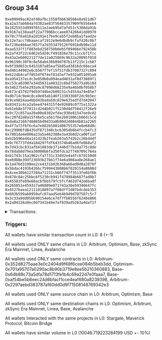 ## Group 344

```0x218fc04272005f4af9a30eca3d0a4b6b8da076e2
0xe09949ac02af40afbc1558fbb638566e8a921d67
0xa2a37ab684a7d382ae83f56463357909f6556e64
0x1825553d99976511e2aeb95d7afd51c5388da91b
0x9167a138aadf22a77906bccaee07426641dd0970
0x78c7f8a816a2d191e17be9ceb5f2eb8ba1faad2e
0x12e7acc74baaecaf1912e9e6dbdb9cfafd20c0b7
0xf236e466ae7857fa7d353479126f691bdb98e11d
0xaa5337f1f803ebd258750b0eb5f09466e792458b
0x2af43f22c6d62e5d20cf491826e78c11ccb71fcc
0x43a2e600221277de12a025869c9632a28095f010
0x96190c30f8c8e58ab436b89d787b13f215c1cb87
0x9f39d653c6453107a85eaf5b85ad3816dc68eca4
0xd46144902e6cb567f7ef15f51fdb37087327c894
0x6224b4caff0554f074ef81d3af7e932a051095a8
0xa954137ecdc3e050b0a994ead4031af0d73889f1
0xc53ca83907e34d5631a40322c6bd758275a9b10d
0x34b27545e293a9c87998d68235e9a46b0bf058b7
0x673c43782f9d59749be2b09231c54554a74e85e7
0xdb714c9e4c8ca9e03ab146f13383368f2dc9b5ec
0x9ce9824aa4bbd43bada58c029e635edfd7d42047
0x93431c4ca2a5ee4744315f4e92689c0775a1322a
0x61eb8e3f7011cd2d4b021f5230d4d758412f26e9
0x9c72c857aa29a00e8302efdac938e81547ee9c02
0xc207d2d8a15f46e5ca5b1f6e2b010061b86dc5cd
0xda8a2166746865bd9d33a8b90d2d0844b81a2265
0x4f7a73f6f6c6a7e882b5801d08755357e8e68d8c
0xc29908fd8435df871340cbc6305db6b4fccb4fc3
0x7801da4e006a23a5a462388e3a43b8d2ca00f1af
0xb2b596e44a141d23b2feab263a57d2b2c26bdddf
0x0cf6773fdda184297fdf643374b46ad6fe0b8af2
0x7d43cbc831afb41883de371446d77b1da775c0de
0x78dab8d79ea36000b6fa350fdca27748709c764a
0xb17d3c15a1962cfa7731c33dd2e4a4fc67d150d0
0xe6988e39df23693b27bb1f74e6a908aa8e268ae1
0x1a476d3198ee2ce4331b02b368a66ed0d8a2870f
0x5bdac4193b426bc7599443808b6f820154a8608d
0x4cee30b612f284a71231cb66f747f3513fe6bf6b
0x878c84c25bbc6f5230cb941f478984b687fad0b7
0x45503feb9e68ac6fbb579fc5fcf462d742e6badf
0x265851e459317a46809e071743a38e59346647fc
0x4527baea12111018897a7f08dff1d07bdcdeb353
0x603b599ab0950afc87aad5eb4b949d707587c5c7
0x3c33a9dd05bb90154e6ce7df7fb8556f6248e866
0x2a04226a9ec0d7341b44e7af839ad5263a4daf1f
```
<details>
<summary>Transactions:</summary>

Hashes: 

Wallet: 0x218fc04272005f4af9a30eca3d0a4b6b8da076e2

       Hash: 0x584a0f760c92d2dbbc567ccce5d0da5004e443666ec02ee999040f378a27d0eb
         - source chain: Arbitrum
         - destination chain: Optimism
         - project: Stargate
         - contract: 0x352d8275aae3e0c2404d9f68f6cee084b5beb3dd
         - value USD: 2673.509861677
       Hash: 0xab342fed6a6c00b7c4b933a5360817efa16d6492b489e6a0c1a95cf7376005c8
         - source chain: Arbitrum
         - destination chain: Optimism
         - project: Stargate
         - contract: 0x352d8275aae3e0c2404d9f68f6cee084b5beb3dd
         - value USD: 3.774011384
       Hash: 0xb54d69636859312a34da9f45095a384820552cee6da35435e8e8852168376580
         - source chain: Optimism
         - destination chain: Arbitrum
         - project: Stargate
         - contract: 0x701a95707a0290ac8b90b3719e8ee5b210360883
         - value USD: 2671.9057567
       Hash: 0x325a72a7c8dce25285c3e366144a587b1f9da5854c15e835182446bb84b1d092
         - source chain: Base
         - destination chain: zkSync Era Mainnet
         - project: Maverick Protocol
         - contract: 0x64b88c73a5dfa78d1713fe1b4c69a22d7e0faaa7
       Hash: 0x321a12cc28e0469b2dd5cf46bb540f31ab49f18bac4c95b69739d27bd6d2c813
         - source chain: Base
         - destination chain: Linea
         - project: Stargate
         - contract: 0xaf54be5b6eec24d6bfacf1cce4eaf680a8239398
         - value USD: 3.200145409
       Hash: 0x4468782b20445e9fd79ed997770af4b0650a107963bd3362e99e4d8a39c6aa98
         - source chain: Arbitrum
         - destination chain: Base
         - project: Stargate
         - contract: 0x352d8275aae3e0c2404d9f68f6cee084b5beb3dd
         - value USD: 2344.119211841
       Hash: 0x5d4037a77ffd371997f859773f26d686dbfa9f7894054469a08bfcf6484fbd12
         - source chain: Arbitrum
         - destination chain: Avalanche
         - project: Bitcoin Bridge
         - contract: 0x2297aebd383787a160dd0d9f71508148769342e3
         - value USD: 0.1376360982
       Hash: 0x2422a30f614dbbfcbe78909703543e8516cdded6acf20e6090997569753047d1
         - source chain: Base
         - destination chain: Arbitrum
         - project: Stargate
         - contract: 0xaf54be5b6eec24d6bfacf1cce4eaf680a8239398
         - value USD: 2350.072600175
Wallet: 0xe09949ac02af40afbc1558fbb638566e8a921d67

       Hash:0x6d9cd43647ea903df64b8aba5919439453a83d57b8634c9e51d677c14fe3f878
         - source chain: Arbitrum
         - destination chain: Optimism
         - project: Stargate
         - contract: 0x352d8275aae3e0c2404d9f68f6cee084b5beb3dd
         - value USD: 2673.119130927
       Hash:0xc2d647fba3bddc1a5c0e592e77d4719f433e1a357cf0f3706a136c60a58df1f6
         - source chain: Arbitrum
         - destination chain: Optimism
         - project: Stargate
         - contract: 0x352d8275aae3e0c2404d9f68f6cee084b5beb3dd
         - value USD: 3.774011415
       Hash:0xe4c481f68d28b46111c8fb4a8629977bf1855c6bd57395f75d90540ef748827e
         - source chain: Optimism
         - destination chain: Arbitrum
         - project: Stargate
         - contract: 0x701a95707a0290ac8b90b3719e8ee5b210360883
         - value USD: 2671.515259961
       Hash:0x1e7cb23956738acdcc51bc24b23db577c7c36d322691dbc76af546751d70af79
         - source chain: Base
         - destination chain: zkSync Era Mainnet
         - project: Maverick Protocol
         - contract: 0x64b88c73a5dfa78d1713fe1b4c69a22d7e0faaa7
       Hash:0x8eb27514333f27a2e689a4d4e00b0293148fadc3eb49bb0a8914c4032cbdea6d
         - source chain: Base
         - destination chain: Linea
         - project: Stargate
         - contract: 0xaf54be5b6eec24d6bfacf1cce4eaf680a8239398
         - value USD: 3.200145409
       Hash:0xf7f9441fe6c6743f68a9d46f0b7b542651bb38949730c6735fcd2f73c5fac7f8
         - source chain: Arbitrum
         - destination chain: Base
         - project: Stargate
         - contract: 0x352d8275aae3e0c2404d9f68f6cee084b5beb3dd
         - value USD: 2391.804507281
       Hash:0x4f9b86a2e2e4fcb75d815a2cfc1cc6f4266f305c638f71df2c374b029639f57e
         - source chain: Arbitrum
         - destination chain: Avalanche
         - project: Bitcoin Bridge
         - contract: 0x2297aebd383787a160dd0d9f71508148769342e3
         - value USD: 0.1376360982
       Hash:0xa636e6b6c2201a3246d50015cca3f6f9f61499259e1ccc3288128fdabef53b46
         - source chain: Base
         - destination chain: Arbitrum
         - project: Stargate
         - contract: 0xaf54be5b6eec24d6bfacf1cce4eaf680a8239398
         - value USD: 2397.791812277
Wallet: 0xa2a37ab684a7d382ae83f56463357909f6556e64

       Hash:0x3c06fdcc45252e033851200513e502c66b0216b064f8cf8caac10ef1d0ff164b
         - source chain: Arbitrum
         - destination chain: Optimism
         - project: Stargate
         - contract: 0x352d8275aae3e0c2404d9f68f6cee084b5beb3dd
         - value USD: 2690.233835216
       Hash:0x1051984aedcbacb661eb197854d813e18fb0165af78eb50869923061c92afe5a
         - source chain: Arbitrum
         - destination chain: Optimism
         - project: Stargate
         - contract: 0x352d8275aae3e0c2404d9f68f6cee084b5beb3dd
         - value USD: 3.775563522
       Hash:0xc2b3e21a818ceee498da29a7b3d6009926d8700eb3c395d749af5990bc02bc50
         - source chain: Optimism
         - destination chain: Arbitrum
         - project: Stargate
         - contract: 0x701a95707a0290ac8b90b3719e8ee5b210360883
         - value USD: 2688.619695758
       Hash:0xbf8877af6eeab362740ddbef240ba8f0be236ef0c443601a2253187f77e3a814
         - source chain: Base
         - destination chain: zkSync Era Mainnet
         - project: Maverick Protocol
         - contract: 0x64b88c73a5dfa78d1713fe1b4c69a22d7e0faaa7
       Hash:0x91481de30d26894122ed711e38647b068b8358e92e177255a7a777235ddcaa2d
         - source chain: Base
         - destination chain: Linea
         - project: Stargate
         - contract: 0xaf54be5b6eec24d6bfacf1cce4eaf680a8239398
         - value USD: 3.200145409
       Hash:0x6059208cecc90cfa1f1d3c95b447e90f28e5f56f385aac33cf4533cc203396d4
         - source chain: Arbitrum
         - destination chain: Base
         - project: Stargate
         - contract: 0x352d8275aae3e0c2404d9f68f6cee084b5beb3dd
         - value USD: 2403.464254397
       Hash:0x1e039cffbca9aac851271a4d0d65678c09c5b495cb34720946edf150256f6474
         - source chain: Arbitrum
         - destination chain: Avalanche
         - project: Bitcoin Bridge
         - contract: 0x2297aebd383787a160dd0d9f71508148769342e3
         - value USD: 0.1376360982
       Hash:0xb334188c78854917ac8208d33767fe4b7f3153ce00d49bf16cdf065d2ae770a9
         - source chain: Base
         - destination chain: Arbitrum
         - project: Stargate
         - contract: 0xaf54be5b6eec24d6bfacf1cce4eaf680a8239398
         - value USD: 2409.419291882
Wallet: 0x1825553d99976511e2aeb95d7afd51c5388da91b

       Hash:0x1aeeeb471113dc894429abcef1f973953d17b572f0080fd1aa0f0124f9938e94
         - source chain: Arbitrum
         - destination chain: Optimism
         - project: Stargate
         - contract: 0x352d8275aae3e0c2404d9f68f6cee084b5beb3dd
         - value USD: 2677.637357744
       Hash:0xa40a00d08858cfe3dab672d5e951cdc9167da890f7628d83e92672f724d0ec23
         - source chain: Arbitrum
         - destination chain: Optimism
         - project: Stargate
         - contract: 0x352d8275aae3e0c2404d9f68f6cee084b5beb3dd
         - value USD: 3.775563459
       Hash:0x04962c9c0f7da0a7d4fbd9765c4ca9c5c0b0e6550c4389f58abc44d42336888c
         - source chain: Optimism
         - destination chain: Arbitrum
         - project: Stargate
         - contract: 0x701a95707a0290ac8b90b3719e8ee5b210360883
         - value USD: 2676.030776649
       Hash:0x8f9fff3250214804742fd001736048751cfeca52c875810ec2319b4da0609b1b
         - source chain: Base
         - destination chain: zkSync Era Mainnet
         - project: Maverick Protocol
         - contract: 0x64b88c73a5dfa78d1713fe1b4c69a22d7e0faaa7
       Hash:0x20032e54ef6d69ac0d6c19af27cc7f0968446f2cbca053565252f7e159e18193
         - source chain: Base
         - destination chain: Linea
         - project: Stargate
         - contract: 0xaf54be5b6eec24d6bfacf1cce4eaf680a8239398
         - value USD: 3.200145409
       Hash:0x1a066099cd732954619662ef379dbccf84192588ebc48b793fa1a70025ec325e
         - source chain: Arbitrum
         - destination chain: Base
         - project: Stargate
         - contract: 0x352d8275aae3e0c2404d9f68f6cee084b5beb3dd
         - value USD: 2393.845807695
       Hash:0x8501b3ae64fd239dc5eaa2917ecd90d5bdcff154d25b5fa6a8ba41ba0778741f
         - source chain: Arbitrum
         - destination chain: Avalanche
         - project: Bitcoin Bridge
         - contract: 0x2297aebd383787a160dd0d9f71508148769342e3
         - value USD: 0.1376360982
       Hash:0x1fd3f6568c54ce380ff97d4df1ee262fe7cc792e3f8124a5f2475c3e682cefc1
         - source chain: Base
         - destination chain: Arbitrum
         - project: Stargate
         - contract: 0xaf54be5b6eec24d6bfacf1cce4eaf680a8239398
         - value USD: 2399.766980859
Wallet: 0x9167a138aadf22a77906bccaee07426641dd0970

       Hash:0x5b063f876127f5c72bace45d7e1b036de1e92beeb0baf23f09117cb377f49d9f
         - source chain: Arbitrum
         - destination chain: Optimism
         - project: Stargate
         - contract: 0x352d8275aae3e0c2404d9f68f6cee084b5beb3dd
         - value USD: 2691.147662068
       Hash:0xe2c2b5efa9e18f75be149720b7018fe82cb3bbc7ed74fe1430a71b2258450183
         - source chain: Arbitrum
         - destination chain: Optimism
         - project: Stargate
         - contract: 0x352d8275aae3e0c2404d9f68f6cee084b5beb3dd
         - value USD: 3.775334487
       Hash:0x04707e30d19efd9f551fb3cdcece8b560eccc105cf81e4c3a5539c63b5478ed9
         - source chain: Optimism
         - destination chain: Arbitrum
         - project: Stargate
         - contract: 0x701a95707a0290ac8b90b3719e8ee5b210360883
         - value USD: 2689.532974584
       Hash:0xe2d19abdd49f2171e7a3977034a9d629d6bcb8f75dd45cc1a8621893df640b74
         - source chain: Base
         - destination chain: zkSync Era Mainnet
         - project: Maverick Protocol
         - contract: 0x64b88c73a5dfa78d1713fe1b4c69a22d7e0faaa7
       Hash:0x87d7182cd35abd8f8be5d83fe9c7674cc96b87a41640ada25c42dc2f0cc18eef
         - source chain: Base
         - destination chain: Linea
         - project: Stargate
         - contract: 0xaf54be5b6eec24d6bfacf1cce4eaf680a8239398
         - value USD: 3.200145409
       Hash:0x6df40255045ba023d5e62739085332a0c5fdeea8dc8420c866c252a27b42589f
         - source chain: Arbitrum
         - destination chain: Base
         - project: Stargate
         - contract: 0x352d8275aae3e0c2404d9f68f6cee084b5beb3dd
         - value USD: 2410.583516307
       Hash:0x361d7239f507db23a8e4691950d10c5fa6101ad4f9e43f87de29b55564d9cfb0
         - source chain: Arbitrum
         - destination chain: Avalanche
         - project: Bitcoin Bridge
         - contract: 0x2297aebd383787a160dd0d9f71508148769342e3
         - value USD: 0.1376360982
       Hash:0x466f0b8ede27e3a2c9d022da5cdfd2a0b7a52ef92fc9d0a77c398ae1f60a4d45
         - source chain: Base
         - destination chain: Arbitrum
         - project: Stargate
         - contract: 0xaf54be5b6eec24d6bfacf1cce4eaf680a8239398
         - value USD: 2416.569826452
Wallet: 0x78c7f8a816a2d191e17be9ceb5f2eb8ba1faad2e

       Hash:0x973e67198ab4b881db3e12eb36f4ee480ae3422e9da25ad4701125e690870803
         - source chain: Arbitrum
         - destination chain: Optimism
         - project: Stargate
         - contract: 0x352d8275aae3e0c2404d9f68f6cee084b5beb3dd
         - value USD: 2670.30261477
       Hash:0x51cb2289d76b406a4644c925ea0feeea96c5c0ab21fbb9f3837340ed5d6178c3
         - source chain: Arbitrum
         - destination chain: Optimism
         - project: Stargate
         - contract: 0x352d8275aae3e0c2404d9f68f6cee084b5beb3dd
         - value USD: 3.774895579
       Hash:0xa884762c753f118649daa827f1d51cbcaa8656819cb806f7d9e01467a227d621
         - source chain: Optimism
         - destination chain: Arbitrum
         - project: Stargate
         - contract: 0x701a95707a0290ac8b90b3719e8ee5b210360883
         - value USD: 2668.700433885
       Hash:0x0ee899444ba52962ec55063840e8bb9b92c959219bde7e49522c16552b7b5cde
         - source chain: Base
         - destination chain: zkSync Era Mainnet
         - project: Maverick Protocol
         - contract: 0x64b88c73a5dfa78d1713fe1b4c69a22d7e0faaa7
       Hash:0xe45468e36ff5eeb5609cabb3eb5d425283fdabd14cab9d84e7fd780444177561
         - source chain: Base
         - destination chain: Linea
         - project: Stargate
         - contract: 0xaf54be5b6eec24d6bfacf1cce4eaf680a8239398
         - value USD: 3.200145409
       Hash:0x2bc298612a385960ae63a9b41751f46295e64269c08d9d1f09fcd55db511e86b
         - source chain: Arbitrum
         - destination chain: Base
         - project: Stargate
         - contract: 0x352d8275aae3e0c2404d9f68f6cee084b5beb3dd
         - value USD: 2343.574515116
       Hash:0x2a21811c1ead708a3cc95def0c29262857e17216f8adb7d49b5e77efc46377b1
         - source chain: Arbitrum
         - destination chain: Avalanche
         - project: Bitcoin Bridge
         - contract: 0x2297aebd383787a160dd0d9f71508148769342e3
         - value USD: 0.13734191
       Hash:0xdb5cb71f72becc5ef9e47549ccd8583e29bbfd6940f45317ccaa20d0206223f1
         - source chain: Base
         - destination chain: Arbitrum
         - project: Stargate
         - contract: 0xaf54be5b6eec24d6bfacf1cce4eaf680a8239398
         - value USD: 2349.341334166
Wallet: 0x12e7acc74baaecaf1912e9e6dbdb9cfafd20c0b7

       Hash:0xe45089ba3725ca13dd028807b0d4dbcdf29efb2fa9fbcca3781f4053372174ec
         - source chain: Arbitrum
         - destination chain: Optimism
         - project: Stargate
         - contract: 0x352d8275aae3e0c2404d9f68f6cee084b5beb3dd
         - value USD: 2669.912352042
       Hash:0x78928370f5c4420d9e8791c4ad1ccc49c553c1d950b49abb505a89870add318a
         - source chain: Arbitrum
         - destination chain: Optimism
         - project: Stargate
         - contract: 0x352d8275aae3e0c2404d9f68f6cee084b5beb3dd
         - value USD: 3.77489492
       Hash:0xc1a1352f332648da8a89ce6b9aa01e3572508d29005f04ffee0b43e0935dc134
         - source chain: Optimism
         - destination chain: Arbitrum
         - project: Stargate
         - contract: 0x701a95707a0290ac8b90b3719e8ee5b210360883
         - value USD: 2668.310405169
       Hash:0x1f91b88ba6ea399aa079ac848bcac1f962a94b31991f555ceb32f648c1b777c4
         - source chain: Base
         - destination chain: zkSync Era Mainnet
         - project: Maverick Protocol
         - contract: 0x64b88c73a5dfa78d1713fe1b4c69a22d7e0faaa7
       Hash:0x3fd5787484040f0341e959f165c28c76fa2557c9dc82aea8fc5c58f2474ee31c
         - source chain: Base
         - destination chain: Linea
         - project: Stargate
         - contract: 0xaf54be5b6eec24d6bfacf1cce4eaf680a8239398
         - value USD: 3.200145409
       Hash:0x7cfd116f91e64002091675720e9df337594d5cc985a2972d00f6fa06bfd8aaf8
         - source chain: Arbitrum
         - destination chain: Base
         - project: Stargate
         - contract: 0x352d8275aae3e0c2404d9f68f6cee084b5beb3dd
         - value USD: 2391.161780314
       Hash:0x28a7ace976fa85cf7ee50cdb4667f4f41577626d1b0862f0b83c8ca894555915
         - source chain: Arbitrum
         - destination chain: Avalanche
         - project: Bitcoin Bridge
         - contract: 0x2297aebd383787a160dd0d9f71508148769342e3
         - value USD: 0.13734191
       Hash:0xf75aacba778347484ff6b39f13b0e60ff090ecd5501dcc0eb2c30cb266d7e20e
         - source chain: Base
         - destination chain: Arbitrum
         - project: Stargate
         - contract: 0xaf54be5b6eec24d6bfacf1cce4eaf680a8239398
         - value USD: 2396.958644871
Wallet: 0xf236e466ae7857fa7d353479126f691bdb98e11d

       Hash:0xf6a7043ce70a54436e0062f9f3bcc6559cdad5032367e82d0bf2c9aec7dcb147
         - source chain: Arbitrum
         - destination chain: Optimism
         - project: Stargate
         - contract: 0x352d8275aae3e0c2404d9f68f6cee084b5beb3dd
         - value USD: 2687.006524346
       Hash:0xd5c404143ad87a1123cf8c3b5e74e9ef17dfb6ccee109560db6991b2b73d7907
         - source chain: Arbitrum
         - destination chain: Optimism
         - project: Stargate
         - contract: 0x352d8275aae3e0c2404d9f68f6cee084b5beb3dd
         - value USD: 3.776030576
       Hash:0xa5c0fcdc99670046f26caa21a5d74d8a59e4632506b199aabc71004cb254097e
         - source chain: Optimism
         - destination chain: Arbitrum
         - project: Stargate
         - contract: 0x701a95707a0290ac8b90b3719e8ee5b210360883
         - value USD: 2685.394321981
       Hash:0xec99989593906f3355186d09945b09151ae4e5a43390f4cc3ea4416320b4f333
         - source chain: Base
         - destination chain: zkSync Era Mainnet
         - project: Maverick Protocol
         - contract: 0x64b88c73a5dfa78d1713fe1b4c69a22d7e0faaa7
       Hash:0xca55d7aeef9c5849bbe645263717c85fe527aef391985fe646ea28641742eed3
         - source chain: Base
         - destination chain: Linea
         - project: Stargate
         - contract: 0xaf54be5b6eec24d6bfacf1cce4eaf680a8239398
         - value USD: 3.200145409
       Hash:0x69853e59e89607060157c18d1172e1b5e794de13ed8fe2841892aa22fb82a33c
         - source chain: Arbitrum
         - destination chain: Base
         - project: Stargate
         - contract: 0x352d8275aae3e0c2404d9f68f6cee084b5beb3dd
         - value USD: 2402.757108844
       Hash:0x41681447d9b300aa21e3bd6da621c8776011c3cdcf7d765b1c8e9572d6f0853e
         - source chain: Arbitrum
         - destination chain: Avalanche
         - project: Bitcoin Bridge
         - contract: 0x2297aebd383787a160dd0d9f71508148769342e3
         - value USD: 0.13734191
       Hash:0xfc938c0a538739b0223132b86042a71cc83f9447571b83d92dcdccb3db1d45b3
         - source chain: Base
         - destination chain: Arbitrum
         - project: Stargate
         - contract: 0xaf54be5b6eec24d6bfacf1cce4eaf680a8239398
         - value USD: 2408.61163442
Wallet: 0xaa5337f1f803ebd258750b0eb5f09466e792458b

       Hash:0xe58c909d169e52493ca7b25fcd92283b6e726a8dec2b96f522897de881530cd2
         - source chain: Arbitrum
         - destination chain: Optimism
         - project: Stargate
         - contract: 0x352d8275aae3e0c2404d9f68f6cee084b5beb3dd
         - value USD: 2687.919256146
       Hash:0x4636cb6b792c6ad658bafa7f08821f0d9ef9ac0f12f88687b6fa247003d2b375
         - source chain: Arbitrum
         - destination chain: Optimism
         - project: Stargate
         - contract: 0x352d8275aae3e0c2404d9f68f6cee084b5beb3dd
         - value USD: 3.776029244
       Hash:0xdb72c0c0aed17ca08e421b372bc970f17a8dbf106c7b4b1c716cc2fdc0f86dd7
         - source chain: Optimism
         - destination chain: Arbitrum
         - project: Stargate
         - contract: 0x701a95707a0290ac8b90b3719e8ee5b210360883
         - value USD: 2686.306504754
       Hash:0xe3a6762b3fb786f4f62d93d4cb8da74ac450f320128202d765afe85404622b2b
         - source chain: Base
         - destination chain: zkSync Era Mainnet
         - project: Maverick Protocol
         - contract: 0x64b88c73a5dfa78d1713fe1b4c69a22d7e0faaa7
       Hash:0x573ddec7c46783313a4e3d6631f3f2e02e917b66e6c9dfac162c21e6e91dcdc6
         - source chain: Base
         - destination chain: Linea
         - project: Stargate
         - contract: 0xaf54be5b6eec24d6bfacf1cce4eaf680a8239398
         - value USD: 3.200145409
       Hash:0x4d6f2e633ad0c4d11c7d33d0d650c742bd903f01a01b7d42d0bc776db40be1e2
         - source chain: Arbitrum
         - destination chain: Base
         - project: Stargate
         - contract: 0x352d8275aae3e0c2404d9f68f6cee084b5beb3dd
         - value USD: 2409.887871821
       Hash:0x9af34135885c4457117e32e766120d9829f25bf2fee8a7daeda2a3b39b3d9980
         - source chain: Arbitrum
         - destination chain: Avalanche
         - project: Bitcoin Bridge
         - contract: 0x2297aebd383787a160dd0d9f71508148769342e3
         - value USD: 0.13734191
       Hash:0x769bbb9383f46b18af0c52b384fec523f2df6dd9009c8ae4bdeb1de61140f50b
         - source chain: Base
         - destination chain: Arbitrum
         - project: Stargate
         - contract: 0xaf54be5b6eec24d6bfacf1cce4eaf680a8239398
         - value USD: 2415.773391761
Wallet: 0x2af43f22c6d62e5d20cf491826e78c11ccb71fcc

       Hash:0xd83424935f126e1d06717dbb412de767905d1800fe47b361f1c56d387d3f6879
         - source chain: Arbitrum
         - destination chain: Optimism
         - project: Stargate
         - contract: 0x352d8275aae3e0c2404d9f68f6cee084b5beb3dd
         - value USD: 2674.4251586
       Hash:0xaeaf2a2a834a3fd5b018db04fc73dd5ebfd6562733de135d17882477523a0f9f
         - source chain: Arbitrum
         - destination chain: Optimism
         - project: Stargate
         - contract: 0x352d8275aae3e0c2404d9f68f6cee084b5beb3dd
         - value USD: 3.775520428
       Hash:0x15a91d8e2a6b0413b316bc94fff867f3d80b9c550e5ff2b72b9c08f09df05833
         - source chain: Optimism
         - destination chain: Arbitrum
         - project: Stargate
         - contract: 0x701a95707a0290ac8b90b3719e8ee5b210360883
         - value USD: 2672.820504596
       Hash:0xcd5ffd4028fc4784e6630b21eb75a01d4ca58bc64a6f319958e111a3cc130b1d
         - source chain: Base
         - destination chain: zkSync Era Mainnet
         - project: Maverick Protocol
         - contract: 0x64b88c73a5dfa78d1713fe1b4c69a22d7e0faaa7
       Hash:0xcc2458d1da6ac37301bc4a1b3c474eb9d07eeb62ceffc27624fce6f983a6ff68
         - source chain: Base
         - destination chain: Linea
         - project: Stargate
         - contract: 0xaf54be5b6eec24d6bfacf1cce4eaf680a8239398
         - value USD: 3.200145409
       Hash:0x004ffcb089505ffb7cae15647b6108bd022ac3b1b7bca3c079bf0d8cfb234466
         - source chain: Arbitrum
         - destination chain: Base
         - project: Stargate
         - contract: 0x352d8275aae3e0c2404d9f68f6cee084b5beb3dd
         - value USD: 2393.131487733
       Hash:0xe2ef0705f53d6062fd10ce4b8c2bc88c3fe946586fd2397b5709e555b0d35cac
         - source chain: Arbitrum
         - destination chain: Avalanche
         - project: Bitcoin Bridge
         - contract: 0x2297aebd383787a160dd0d9f71508148769342e3
         - value USD: 0.13734191
       Hash:0x2c047dcc7890a7c0ded2f4c7659e2836a20c571b308b22d2d65b87b92e4551bf
         - source chain: Base
         - destination chain: Arbitrum
         - project: Stargate
         - contract: 0xaf54be5b6eec24d6bfacf1cce4eaf680a8239398
         - value USD: 2399.020882181
Wallet: 0x43a2e600221277de12a025869c9632a28095f010

       Hash:0x8f8f5dae3b44457cd4ff2dff6d9a11474cd5f6fdc8e342e32a4fc3e553a72ce3
         - source chain: Arbitrum
         - destination chain: Optimism
         - project: Stargate
         - contract: 0x352d8275aae3e0c2404d9f68f6cee084b5beb3dd
         - value USD: 2667.099214047
       Hash:0xf911c84168bce5a2a2ec3269056fae52831c31ed46cbccfd3aa65d13297ab39a
         - source chain: Arbitrum
         - destination chain: Optimism
         - project: Stargate
         - contract: 0x352d8275aae3e0c2404d9f68f6cee084b5beb3dd
         - value USD: 3.776030576
       Hash:0x679974fd403737cebaafd4a5778811e7d99ab5cd2decf84658702f30f8122a90
         - source chain: Optimism
         - destination chain: Arbitrum
         - project: Stargate
         - contract: 0x701a95707a0290ac8b90b3719e8ee5b210360883
         - value USD: 2665.498955255
       Hash:0xabecf133ae20050aa760235228af97106ce305188fce4edf3baeb23f8ddefc55
         - source chain: Base
         - destination chain: zkSync Era Mainnet
         - project: Maverick Protocol
         - contract: 0x64b88c73a5dfa78d1713fe1b4c69a22d7e0faaa7
       Hash:0xfcf843c27c5222aa2673bcd5450add7ecfb9268decb5566ed09d535cd29c38d6
         - source chain: Base
         - destination chain: Linea
         - project: Stargate
         - contract: 0xaf54be5b6eec24d6bfacf1cce4eaf680a8239398
         - value USD: 3.200145409
       Hash:0x5619b2cd99a7d958210893781d699565c461a4049eee2bb1a53d5cc1ca185925
         - source chain: Arbitrum
         - destination chain: Base
         - project: Stargate
         - contract: 0x352d8275aae3e0c2404d9f68f6cee084b5beb3dd
         - value USD: 2342.844572553
       Hash:0xf92f62a49df38889128b0da72301ee8279c75ea3f38e3828d0dbd7972cb4eee6
         - source chain: Arbitrum
         - destination chain: Avalanche
         - project: Bitcoin Bridge
         - contract: 0x2297aebd383787a160dd0d9f71508148769342e3
         - value USD: 0.1368565053
       Hash:0x5ba41563fb7e005e2f4e946ae142897379a8caab6ecbff71ac05000c70174689
         - source chain: Base
         - destination chain: Arbitrum
         - project: Stargate
         - contract: 0xaf54be5b6eec24d6bfacf1cce4eaf680a8239398
         - value USD: 2348.522349647
Wallet: 0x96190c30f8c8e58ab436b89d787b13f215c1cb87

       Hash:0x558d085af4a12e13d23fee9c42666d75b3bb40120c10e0fc1c7af9753e37c7cd
         - source chain: Arbitrum
         - destination chain: Optimism
         - project: Stargate
         - contract: 0x352d8275aae3e0c2404d9f68f6cee084b5beb3dd
         - value USD: 2666.709419342
       Hash:0x45d7e4665d74bff4b8dd7d9771e3e16dd185414fab933f6323ea39f095e4022f
         - source chain: Arbitrum
         - destination chain: Optimism
         - project: Stargate
         - contract: 0x352d8275aae3e0c2404d9f68f6cee084b5beb3dd
         - value USD: 3.776030576
       Hash:0x64b2872cbf840530e41a68898040b72db713802e0532bbbc6400d67c74a838f3
         - source chain: Optimism
         - destination chain: Arbitrum
         - project: Stargate
         - contract: 0x701a95707a0290ac8b90b3719e8ee5b210360883
         - value USD: 2665.109394561
       Hash:0xab4bb432367398140f71e3a9eb2a34bdcc798a108e877ca064e5c032ac1d568a
         - source chain: Base
         - destination chain: zkSync Era Mainnet
         - project: Maverick Protocol
         - contract: 0x64b88c73a5dfa78d1713fe1b4c69a22d7e0faaa7
       Hash:0x0eb6ba0186c5cca50723407ee9607be5b65e77c5b7965f1f4ac4d6b29711d491
         - source chain: Base
         - destination chain: Linea
         - project: Stargate
         - contract: 0xaf54be5b6eec24d6bfacf1cce4eaf680a8239398
         - value USD: 3.200145409
       Hash:0x1af676ca11502adc051d81aec7f70654d1ee139029975227db3a80f8b4286358
         - source chain: Arbitrum
         - destination chain: Base
         - project: Stargate
         - contract: 0x352d8275aae3e0c2404d9f68f6cee084b5beb3dd
         - value USD: 2390.330203295
       Hash:0x5519fd5727cd5e6768a3448ee253e704f60c7985ec6c825a75d9d5b27dc78fa9
         - source chain: Arbitrum
         - destination chain: Avalanche
         - project: Bitcoin Bridge
         - contract: 0x2297aebd383787a160dd0d9f71508148769342e3
         - value USD: 0.1368565053
       Hash:0xe57f20d7d91b8beda0db9fbb0d08925a94339c3c8ba0d48892ab3923eceba277
         - source chain: Base
         - destination chain: Arbitrum
         - project: Stargate
         - contract: 0xaf54be5b6eec24d6bfacf1cce4eaf680a8239398
         - value USD: 2396.080995503
Wallet: 0x9f39d653c6453107a85eaf5b85ad3816dc68eca4

       Hash:0x9fb2a99ccdfcecbc45aebbd9746bf54a7efbc712a214599dff5d350645f03555
         - source chain: Arbitrum
         - destination chain: Optimism
         - project: Stargate
         - contract: 0x352d8275aae3e0c2404d9f68f6cee084b5beb3dd
         - value USD: 2683.783086662
       Hash:0xdddf1309f74f30cc76548954f7ad1bc2805986722f07c74162452b0da52372de
         - source chain: Arbitrum
         - destination chain: Optimism
         - project: Stargate
         - contract: 0x352d8275aae3e0c2404d9f68f6cee084b5beb3dd
         - value USD: 3.776030576
       Hash:0xcccbbade5f3770501f19531008a98e455429d410d7d61969f20250b213746c5c
         - source chain: Optimism
         - destination chain: Arbitrum
         - project: Stargate
         - contract: 0x701a95707a0290ac8b90b3719e8ee5b210360883
         - value USD: 2682.172817389
       Hash:0x7f1b8fa82dd9e3954b12bd07d4ad82f28adfa2591c64b05d62d147c0fa98b638
         - source chain: Base
         - destination chain: zkSync Era Mainnet
         - project: Maverick Protocol
         - contract: 0x64b88c73a5dfa78d1713fe1b4c69a22d7e0faaa7
       Hash:0xe7176b5a779b8dd2df951ee37ec228a9163b30103fa99603470bc467af0892b1
         - source chain: Base
         - destination chain: Linea
         - project: Stargate
         - contract: 0xaf54be5b6eec24d6bfacf1cce4eaf680a8239398
         - value USD: 3.200145409
       Hash:0x005b1674b185f71e67e90d6258603951a5fe2e3aa3c2433903c527c577ca8246
         - source chain: Arbitrum
         - destination chain: Base
         - project: Stargate
         - contract: 0x352d8275aae3e0c2404d9f68f6cee084b5beb3dd
         - value USD: 2401.950968457
       Hash:0x595e1fe316e62ff7d920b0c8d981f727314e99f6ca504c7433e79fa1cf6c0a4b
         - source chain: Arbitrum
         - destination chain: Avalanche
         - project: Bitcoin Bridge
         - contract: 0x2297aebd383787a160dd0d9f71508148769342e3
         - value USD: 0.1368565053
       Hash:0x8409b74e7e0b8133d8e364d969b1782805321a75c45d9c5d3318856850a400d8
         - source chain: Base
         - destination chain: Arbitrum
         - project: Stargate
         - contract: 0xaf54be5b6eec24d6bfacf1cce4eaf680a8239398
         - value USD: 2407.623285533
Wallet: 0xd46144902e6cb567f7ef15f51fdb37087327c894

       Hash:0xf5a3c80e94835f3d0ebe133e2e2aa54d2760bacbcb0ed64937c44f7ca04e6f7b
         - source chain: Arbitrum
         - destination chain: Optimism
         - project: Stargate
         - contract: 0x352d8275aae3e0c2404d9f68f6cee084b5beb3dd
         - value USD: 3.776030576
       Hash:0xd589e1f46a616082ec5d5cd0b29ac7e16d63aa594609c3d05fc67cd117db2a1e
         - source chain: Arbitrum
         - destination chain: Optimism
         - project: Stargate
         - contract: 0x352d8275aae3e0c2404d9f68f6cee084b5beb3dd
         - value USD: 2671.216812639
       Hash:0xfad74ed2069cdd83f05637e51308c1e3ec93c647baabed8c8a5bbe5e560d3da2
         - source chain: Optimism
         - destination chain: Arbitrum
         - project: Stargate
         - contract: 0x701a95707a0290ac8b90b3719e8ee5b210360883
         - value USD: 2669.614083729
       Hash:0x8772725c5cdd65f740be0854f4d758b1c87ef49bbf457618da3e28f93874d07c
         - source chain: Base
         - destination chain: zkSync Era Mainnet
         - project: Maverick Protocol
         - contract: 0x64b88c73a5dfa78d1713fe1b4c69a22d7e0faaa7
       Hash:0x3b2e666f3fa8d01e4de96d0e3fdd6f3e6a956879661923b73e183a41fa208c6c
         - source chain: Base
         - destination chain: Linea
         - project: Stargate
         - contract: 0xaf54be5b6eec24d6bfacf1cce4eaf680a8239398
         - value USD: 3.200145409
       Hash:0x87ff216ee2cf7279da24a1d5635207a40d64bdbee6de4365b787d544b00e48c5
         - source chain: Arbitrum
         - destination chain: Base
         - project: Stargate
         - contract: 0x352d8275aae3e0c2404d9f68f6cee084b5beb3dd
         - value USD: 2392.386738072
       Hash:0x4ec7d7568ccc8f3277d4f513c865d90ec083a8dd3b1926a9bbcb6f5913701e06
         - source chain: Arbitrum
         - destination chain: Avalanche
         - project: Bitcoin Bridge
         - contract: 0x2297aebd383787a160dd0d9f71508148769342e3
         - value USD: 0.1368565053
       Hash:0x416a53950016fe9508437437f8abb5825b8d22911313678beb75f25e6f61744d
         - source chain: Base
         - destination chain: Arbitrum
         - project: Stargate
         - contract: 0xaf54be5b6eec24d6bfacf1cce4eaf680a8239398
         - value USD: 2398.071833047
Wallet: 0x6224b4caff0554f074ef81d3af7e932a051095a8

       Hash:0x7ed96f7a51db7fc7782a235d397f65743cf147cd1af699dc0b71f8af151f8957
         - source chain: Arbitrum
         - destination chain: Optimism
         - project: Stargate
         - contract: 0x352d8275aae3e0c2404d9f68f6cee084b5beb3dd
         - value USD: 2684.694722409
       Hash:0xeb7df12bbbfd5e81a70ac763b2c147e0b3e0771476c9843478dc4213a7316280
         - source chain: Arbitrum
         - destination chain: Optimism
         - project: Stargate
         - contract: 0x352d8275aae3e0c2404d9f68f6cee084b5beb3dd
         - value USD: 3.776030576
       Hash:0x4663eeadae794c740d7d2f0a2114cb90b4ba90e777f978d41da1d19337afdca8
         - source chain: Optimism
         - destination chain: Arbitrum
         - project: Stargate
         - contract: 0x701a95707a0290ac8b90b3719e8ee5b210360883
         - value USD: 2683.08390711
       Hash:0x84112967f604149ae78f056aeac13c7f25176283ff9ad2a5766dcb309e7dd4c2
         - source chain: Base
         - destination chain: zkSync Era Mainnet
         - project: Maverick Protocol
         - contract: 0x64b88c73a5dfa78d1713fe1b4c69a22d7e0faaa7
       Hash:0x00dfb7db6ef82b233fa4f5873ceae66eb46457162ed4602b4920ee7dab6fbbf2
         - source chain: Base
         - destination chain: Linea
         - project: Stargate
         - contract: 0xaf54be5b6eec24d6bfacf1cce4eaf680a8239398
         - value USD: 3.200145409
       Hash:0x0cd5b6c74211aade864258ae6f87f4151710bbfdd332725653398bdeb0edbf05
         - source chain: Arbitrum
         - destination chain: Base
         - project: Stargate
         - contract: 0x352d8275aae3e0c2404d9f68f6cee084b5beb3dd
         - value USD: 2409.09292131
       Hash:0x31a44334f96a4032fa6d75ac29af5fe0480f2bcb1cf3eb61ec149d28c19aa3f9
         - source chain: Arbitrum
         - destination chain: Avalanche
         - project: Bitcoin Bridge
         - contract: 0x2297aebd383787a160dd0d9f71508148769342e3
         - value USD: 0.1368565053
       Hash:0x3c1aeddcd42b69c4b588217cdbe4901ef7c4efc36c3a26f147a0780794101b75
         - source chain: Base
         - destination chain: Arbitrum
         - project: Stargate
         - contract: 0xaf54be5b6eec24d6bfacf1cce4eaf680a8239398
         - value USD: 2414.818523673
Wallet: 0xa954137ecdc3e050b0a994ead4031af0d73889f1

       Hash:0x0c979565a56073e659e41cbea00cada738c38a16811bfc3009bf4cdc0eccc32a
         - source chain: Arbitrum
         - destination chain: Optimism
         - project: Stargate
         - contract: 0x352d8275aae3e0c2404d9f68f6cee084b5beb3dd
         - value USD: 2663.899656508
       Hash:0xe5787688b29b2a33897752c74225c8022ab847e766d170ffa06bf3808c7c4793
         - source chain: Arbitrum
         - destination chain: Optimism
         - project: Stargate
         - contract: 0x352d8275aae3e0c2404d9f68f6cee084b5beb3dd
         - value USD: 3.775794624
       Hash:0xb18f8c41b773cf6e347bf9cab395ebbf5e8daf45a3de8f5149fa8a8f9f94ab4c
         - source chain: Optimism
         - destination chain: Arbitrum
         - project: Stargate
         - contract: 0x701a95707a0290ac8b90b3719e8ee5b210360883
         - value USD: 2662.301317808
       Hash:0x2df3ecc1be22c348d0867f57e10a25fd5d0f7dafbb36e53866874ece98b554cd
         - source chain: Base
         - destination chain: zkSync Era Mainnet
         - project: Maverick Protocol
         - contract: 0x64b88c73a5dfa78d1713fe1b4c69a22d7e0faaa7
       Hash:0x58f2b556cbad9a8cb51b0bc94cd21b927d4841a4ad82f3feeaaa0582cddb834d
         - source chain: Base
         - destination chain: Linea
         - project: Stargate
         - contract: 0xaf54be5b6eec24d6bfacf1cce4eaf680a8239398
         - value USD: 3.200145409
       Hash:0xbc3f22a1003f6f52a224f8f63a31c94166e406e8749fa155ca85b1a9760bdf37
         - source chain: Arbitrum
         - destination chain: Base
         - project: Stargate
         - contract: 0x352d8275aae3e0c2404d9f68f6cee084b5beb3dd
         - value USD: 2342.117116519
       Hash:0x4751201fa4270dbf732ef574c8a4c89afd6ba3ef72dd68afcec1c0f3c500c990
         - source chain: Arbitrum
         - destination chain: Avalanche
         - project: Bitcoin Bridge
         - contract: 0x2297aebd383787a160dd0d9f71508148769342e3
         - value USD: 0.1366665008
       Hash:0x1b44fc1912506b33ad56287fadd6c3f8e833feb3de89d1b0f8005f453437e62b
         - source chain: Base
         - destination chain: Arbitrum
         - project: Stargate
         - contract: 0xaf54be5b6eec24d6bfacf1cce4eaf680a8239398
         - value USD: 2346.168075622
Wallet: 0xc53ca83907e34d5631a40322c6bd758275a9b10d

       Hash:0xdaaea42331c545623b44dcd1223077cf70fad307adc8f9062e7e3178f9aa5631
         - source chain: Arbitrum
         - destination chain: Optimism
         - project: Stargate
         - contract: 0x352d8275aae3e0c2404d9f68f6cee084b5beb3dd
         - value USD: 2663.510329826
       Hash:0x6906c164309e3db4301c650ebec6dd78ad8f85d86efe0803d03a4cdfe7b89b8d
         - source chain: Arbitrum
         - destination chain: Optimism
         - project: Stargate
         - contract: 0x352d8275aae3e0c2404d9f68f6cee084b5beb3dd
         - value USD: 3.7757698
       Hash:0x8ba37d09b2d7114f3a7217a5f3232a930b515cbba5d8fa4030226e4e9b3c466a
         - source chain: Optimism
         - destination chain: Arbitrum
         - project: Stargate
         - contract: 0x701a95707a0290ac8b90b3719e8ee5b210360883
         - value USD: 2661.912224137
       Hash:0x7b315c401a9e145512b30def2e72229255d3e6d666e64194604e727334f57954
         - source chain: Base
         - destination chain: zkSync Era Mainnet
         - project: Maverick Protocol
         - contract: 0x64b88c73a5dfa78d1713fe1b4c69a22d7e0faaa7
       Hash:0x579ea0aa40bc7471f6301c6e78fec0851dc5bc9aa9b55922306de9b6eb52485d
         - source chain: Base
         - destination chain: Linea
         - project: Stargate
         - contract: 0xaf54be5b6eec24d6bfacf1cce4eaf680a8239398
         - value USD: 3.200145409
       Hash:0x3fe3b071d92868cd088ed058d2927234875a08049f4df55b7fd0d1f88dd0eb01
         - source chain: Arbitrum
         - destination chain: Base
         - project: Stargate
         - contract: 0x352d8275aae3e0c2404d9f68f6cee084b5beb3dd
         - value USD: 2389.546053422
       Hash:0xca813ab64b1ae39d5c94513603f76427b83ddc15812447e0e7a91d77b5d00cdf
         - source chain: Arbitrum
         - destination chain: Avalanche
         - project: Bitcoin Bridge
         - contract: 0x2297aebd383787a160dd0d9f71508148769342e3
         - value USD: 0.1366665008
       Hash:0x653c1b023639202274bd8d4d5abc6326d1339363eb8664ac20148944ed81fb3d
         - source chain: Base
         - destination chain: Arbitrum
         - project: Stargate
         - contract: 0xaf54be5b6eec24d6bfacf1cce4eaf680a8239398
         - value USD: 2393.636996466
Wallet: 0x34b27545e293a9c87998d68235e9a46b0bf058b7

       Hash:0x8cf7017f9c91503d3a3f630d1fd6f7465607087e5c020a0b0d45f7fdd106751d
         - source chain: Arbitrum
         - destination chain: Optimism
         - project: Stargate
         - contract: 0x352d8275aae3e0c2404d9f68f6cee084b5beb3dd
         - value USD: 2680.563514163
       Hash:0x969d36193daa9404d7c069889b489706ec0e0902119cfb256f1fec0b73725341
         - source chain: Arbitrum
         - destination chain: Optimism
         - project: Stargate
         - contract: 0x352d8275aae3e0c2404d9f68f6cee084b5beb3dd
         - value USD: 3.776030576
       Hash:0x913e681b4a61f334aa959abed1ac6fa12b99c35c6c54ee321918356d8528092b
         - source chain: Optimism
         - destination chain: Arbitrum
         - project: Stargate
         - contract: 0x701a95707a0290ac8b90b3719e8ee5b210360883
         - value USD: 2678.955176983
       Hash:0x088de8ffb1277b3f91014d85c31ba22b4fee6b5743bea91e5428f3d075376f55
         - source chain: Base
         - destination chain: zkSync Era Mainnet
         - project: Maverick Protocol
         - contract: 0x64b88c73a5dfa78d1713fe1b4c69a22d7e0faaa7
       Hash:0xbd27a9f615df88574e188f9c8c972b0942d0016700f9b796ab00e46a8db45760
         - source chain: Base
         - destination chain: Linea
         - project: Stargate
         - contract: 0xaf54be5b6eec24d6bfacf1cce4eaf680a8239398
         - value USD: 3.200145409
       Hash:0xc06d9c840c39801778acfc961501c469c41206a77c256bd32672962dacdcc488
         - source chain: Arbitrum
         - destination chain: Base
         - project: Stargate
         - contract: 0x352d8275aae3e0c2404d9f68f6cee084b5beb3dd
         - value USD: 2400.98471968
       Hash:0xb182ccfd6402082d1241f3948bb5f2be6707698520613538ee051c469dbfa1e3
         - source chain: Arbitrum
         - destination chain: Avalanche
         - project: Bitcoin Bridge
         - contract: 0x2297aebd383787a160dd0d9f71508148769342e3
         - value USD: 0.1366665008
       Hash:0xb5e21a3b6b3c982e5a362a69a974d60bdf0bbbaa811cb9abb9496bb36c3f719e
         - source chain: Base
         - destination chain: Arbitrum
         - project: Stargate
         - contract: 0xaf54be5b6eec24d6bfacf1cce4eaf680a8239398
         - value USD: 2406.544810535
Wallet: 0x673c43782f9d59749be2b09231c54554a74e85e7

       Hash:0xcc19cac2e517ed1ae2dcbf578a2c94c05eee4b7b5bed8ce580159e111cdfe3b3
         - source chain: Arbitrum
         - destination chain: Optimism
         - project: Stargate
         - contract: 0x352d8275aae3e0c2404d9f68f6cee084b5beb3dd
         - value USD: 2668.012316864
       Hash:0x4d2ae7b5e27ad19fa49d772a6a9a8930699f8a9fc343fd5c3e7ea0183eb7713d
         - source chain: Arbitrum
         - destination chain: Optimism
         - project: Stargate
         - contract: 0x352d8275aae3e0c2404d9f68f6cee084b5beb3dd
         - value USD: 3.776030576
       Hash:0xce499489d35d6a4f64509c54333323599bcf8bc366b7c54cee49fd368f268cdc
         - source chain: Optimism
         - destination chain: Arbitrum
         - project: Stargate
         - contract: 0x701a95707a0290ac8b90b3719e8ee5b210360883
         - value USD: 2666.411510046
       Hash:0xa466ac69a1acd71ce7356ef1fef517cd462100ff18498fd7f60fd74bf5d61102
         - source chain: Base
         - destination chain: zkSync Era Mainnet
         - project: Maverick Protocol
         - contract: 0x64b88c73a5dfa78d1713fe1b4c69a22d7e0faaa7
       Hash:0x88c85e867fa15bb56f1f05539570f50f1fa2c4e6c58d3e0a4b60642d63a01b67
         - source chain: Base
         - destination chain: Linea
         - project: Stargate
         - contract: 0xaf54be5b6eec24d6bfacf1cce4eaf680a8239398
         - value USD: 3.200145409
       Hash:0x50c60e0993db2d2813d8dd70975ed31a10ea0f8ce98ac6ed2bf60a2b9e766d33
         - source chain: Arbitrum
         - destination chain: Base
         - project: Stargate
         - contract: 0x352d8275aae3e0c2404d9f68f6cee084b5beb3dd
         - value USD: 2391.459603331
       Hash:0x561a735ac3aaaa73abba4fe0109a1bb628b9fd4b3f7ec57662677d7cf3d31b4a
         - source chain: Arbitrum
         - destination chain: Avalanche
         - project: Bitcoin Bridge
         - contract: 0x2297aebd383787a160dd0d9f71508148769342e3
         - value USD: 0.1366665008
       Hash:0x22fa125d3f77c566590622aef1d1e8db976d30b47ddb8cfcf6a78093ddf8b949
         - source chain: Base
         - destination chain: Arbitrum
         - project: Stargate
         - contract: 0xaf54be5b6eec24d6bfacf1cce4eaf680a8239398
         - value USD: 2397.055704994
Wallet: 0xdb714c9e4c8ca9e03ab146f13383368f2dc9b5ec

       Hash:0x15793a4b43b69cce9ea40e8f22820076eac20b6009358f27e47013db02a82922
         - source chain: Arbitrum
         - destination chain: Optimism
         - project: Stargate
         - contract: 0x352d8275aae3e0c2404d9f68f6cee084b5beb3dd
         - value USD: 2681.474057858
       Hash:0x737e9adc9ca433e92f2255729950b35699169b1b75587a2bd9372b8cfd3ef16c
         - source chain: Arbitrum
         - destination chain: Optimism
         - project: Stargate
         - contract: 0x352d8275aae3e0c2404d9f68f6cee084b5beb3dd
         - value USD: 3.776030576
       Hash:0xd57e5dd3d6af5d41d58f7e525d42b806f7e06325aeb6a57d5d2302937c774554
         - source chain: Optimism
         - destination chain: Arbitrum
         - project: Stargate
         - contract: 0x701a95707a0290ac8b90b3719e8ee5b210360883
         - value USD: 2679.865174652
       Hash:0x23f234022c55608a92dbf41dfd575f5611229af95288ceb79a4b16ef93601e27
         - source chain: Base
         - destination chain: zkSync Era Mainnet
         - project: Maverick Protocol
         - contract: 0x64b88c73a5dfa78d1713fe1b4c69a22d7e0faaa7
       Hash:0x79a701406cefbe9f37cb93845361b9ba83eda19b6111043b2b26e1c45d857ae6
         - source chain: Base
         - destination chain: Linea
         - project: Stargate
         - contract: 0xaf54be5b6eec24d6bfacf1cce4eaf680a8239398
         - value USD: 3.200145409
       Hash:0x3becafd465aff5457e792fd36482c857fb24885dc0e6e490385992f47bc4d815
         - source chain: Arbitrum
         - destination chain: Base
         - project: Stargate
         - contract: 0x352d8275aae3e0c2404d9f68f6cee084b5beb3dd
         - value USD: 2408.160119087
       Hash:0x47dbf7f8d366f0a20362abbb1d42c6385336f81a28eeb7e4ed44d45559562c4f
         - source chain: Arbitrum
         - destination chain: Avalanche
         - project: Bitcoin Bridge
         - contract: 0x2297aebd383787a160dd0d9f71508148769342e3
         - value USD: 0.1366665008
       Hash:0x7f2094beef8ff0433b044a3b20e91dc0a05159419a9005542ad426dac910d05f
         - source chain: Base
         - destination chain: Arbitrum
         - project: Stargate
         - contract: 0xaf54be5b6eec24d6bfacf1cce4eaf680a8239398
         - value USD: 2413.75021154
Wallet: 0x9ce9824aa4bbd43bada58c029e635edfd7d42047

       Hash:0xedfaf74c0de2d6b0b27cb7d36c0ab9d9ba7e69e24fcc1965593ed93c3c1c1df0
         - source chain: Arbitrum
         - destination chain: Optimism
         - project: Stargate
         - contract: 0x352d8275aae3e0c2404d9f68f6cee084b5beb3dd
         - value USD: 2660.703938154
       Hash:0x531982197773cdc34120466a82c16d17b4daab1182ed7d29f9a6211132bce24b
         - source chain: Arbitrum
         - destination chain: Optimism
         - project: Stargate
         - contract: 0x352d8275aae3e0c2404d9f68f6cee084b5beb3dd
         - value USD: 3.776030576
       Hash:0x6d539866a52b26e5ccf418751c322ed40bf2c8a3c71dea5f0ad8b83ff6a60e83
         - source chain: Optimism
         - destination chain: Arbitrum
         - project: Stargate
         - contract: 0x701a95707a0290ac8b90b3719e8ee5b210360883
         - value USD: 2659.107516546
       Hash:0xbd6fec7d7fd8567212a83cf0b31a1cd55144b6e3381a08a0d8fe5eb7ef251448
         - source chain: Base
         - destination chain: zkSync Era Mainnet
         - project: Maverick Protocol
         - contract: 0x64b88c73a5dfa78d1713fe1b4c69a22d7e0faaa7
       Hash:0x476325ddccc2ac24ce431dbf9a5065ae032389776139bd17bf437b21ef2e7290
         - source chain: Base
         - destination chain: Linea
         - project: Stargate
         - contract: 0xaf54be5b6eec24d6bfacf1cce4eaf680a8239398
         - value USD: 3.200145409
       Hash:0x0e0c073cff8aad96376cd55f2b4bfdb719ad3684b3b643174b93dcbc966e31f2
         - source chain: Arbitrum
         - destination chain: Base
         - project: Stargate
         - contract: 0x352d8275aae3e0c2404d9f68f6cee084b5beb3dd
         - value USD: 2339.769263723
       Hash:0xb353a35850c16ea6e7efeefeb866386337aaf908a06234fc313ec44630476a5f
         - source chain: Arbitrum
         - destination chain: Avalanche
         - project: Bitcoin Bridge
         - contract: 0x2297aebd383787a160dd0d9f71508148769342e3
         - value USD: 0.1363253831
       Hash:0xfe1d9b59dfc3ed76eca5607bb2892b32fa0051092bce03017b7b325c9f03cbf5
         - source chain: Base
         - destination chain: Arbitrum
         - project: Stargate
         - contract: 0xaf54be5b6eec24d6bfacf1cce4eaf680a8239398
         - value USD: 2343.687687813
Wallet: 0x93431c4ca2a5ee4744315f4e92689c0775a1322a

       Hash:0xa8e751ed39edd7e4de3a1fd61d2d979c86043ea34bc192640dbd1758a67f8222
         - source chain: Arbitrum
         - destination chain: Optimism
         - project: Stargate
         - contract: 0x352d8275aae3e0c2404d9f68f6cee084b5beb3dd
         - value USD: 2660.315077494
       Hash:0x8f3b2597bf46209b48226defb44198941a90709a5f2e440b51781af15d49a5d1
         - source chain: Arbitrum
         - destination chain: Optimism
         - project: Stargate
         - contract: 0x352d8275aae3e0c2404d9f68f6cee084b5beb3dd
         - value USD: 3.776030576
       Hash:0x0c859ec2e181f1010435a4596c58178b59a09aab8d2d9c69f9f7b1b1f3da33e5
         - source chain: Optimism
         - destination chain: Arbitrum
         - project: Stargate
         - contract: 0x701a95707a0290ac8b90b3719e8ee5b210360883
         - value USD: 2658.718889897
       Hash:0x4d579f63d3aa06097639ca01d50476c6acc2b6b3cce2183e12e1efbe058935a4
         - source chain: Base
         - destination chain: zkSync Era Mainnet
         - project: Maverick Protocol
         - contract: 0x64b88c73a5dfa78d1713fe1b4c69a22d7e0faaa7
       Hash:0x20b92608e4b832a10761d85218122a9a49a0a313a66a8e2b10b0103dff79dc69
         - source chain: Base
         - destination chain: Linea
         - project: Stargate
         - contract: 0xaf54be5b6eec24d6bfacf1cce4eaf680a8239398
         - value USD: 3.200145409
       Hash:0x2eee32c7dac887803cc9a6ae25b0616bac2d8d6329e4f8971e9ab481bead0c84
         - source chain: Arbitrum
         - destination chain: Base
         - project: Stargate
         - contract: 0x352d8275aae3e0c2404d9f68f6cee084b5beb3dd
         - value USD: 2387.03684547
       Hash:0x678737c2a587ab8bf091781df14e8f525085a5ef2c01eb9beca864e97e28dce2
         - source chain: Arbitrum
         - destination chain: Avalanche
         - project: Bitcoin Bridge
         - contract: 0x2297aebd383787a160dd0d9f71508148769342e3
         - value USD: 0.1363253831
       Hash:0xb680dcfd99bbf9fb645a61deadb8c06de775e201484ef18022726c334a7606da
         - source chain: Base
         - destination chain: Arbitrum
         - project: Stargate
         - contract: 0xaf54be5b6eec24d6bfacf1cce4eaf680a8239398
         - value USD: 2392.381780875
Wallet: 0x61eb8e3f7011cd2d4b021f5230d4d758412f26e9

       Hash:0xed4054753c0cd2fb2b6bc6d75433a235833383cedd5627e8974b347a1a471951
         - source chain: Arbitrum
         - destination chain: Optimism
         - project: Stargate
         - contract: 0x352d8275aae3e0c2404d9f68f6cee084b5beb3dd
         - value USD: 2677.34780485
       Hash:0xd506646c7ddfe775d23bd287c4f74cbb515cda8b64f966b821fb0afdaadfc519
         - source chain: Arbitrum
         - destination chain: Optimism
         - project: Stargate
         - contract: 0x352d8275aae3e0c2404d9f68f6cee084b5beb3dd
         - value USD: 3.776030576
       Hash:0xd1254132f720cefe7be184bc18f497a1bac2f87d0a931d4d6f62b57f452c96ea
         - source chain: Optimism
         - destination chain: Arbitrum
         - project: Stargate
         - contract: 0x701a95707a0290ac8b90b3719e8ee5b210360883
         - value USD: 2675.741397762
       Hash:0x2848445a5a72b390c440c7a389f60355dc56f87f8940e1eae4fc71a8145b9a32
         - source chain: Base
         - destination chain: zkSync Era Mainnet
         - project: Maverick Protocol
         - contract: 0x64b88c73a5dfa78d1713fe1b4c69a22d7e0faaa7
       Hash:0x2f1de786fa942616387362759c263ab72703435d1e29060d89398cb4fb4526de
         - source chain: Base
         - destination chain: Linea
         - project: Stargate
         - contract: 0xaf54be5b6eec24d6bfacf1cce4eaf680a8239398
         - value USD: 3.200145409
       Hash:0x93791996e6ab43f32bc098a688ed393b275cc69fefb669907316e1038cd66977
         - source chain: Arbitrum
         - destination chain: Base
         - project: Stargate
         - contract: 0x352d8275aae3e0c2404d9f68f6cee084b5beb3dd
         - value USD: 2399.909068674
       Hash:0xfe1efb96135620daa661985353b8cf465855a858ef1a94f805c6417f586fbc6a
         - source chain: Arbitrum
         - destination chain: Avalanche
         - project: Bitcoin Bridge
         - contract: 0x2297aebd383787a160dd0d9f71508148769342e3
         - value USD: 0.1363253831
       Hash:0x43cfb160beeaba638e7318fa0e4d4f8e5e05c39b19276eee706a1b73816f72dd
         - source chain: Base
         - destination chain: Arbitrum
         - project: Stargate
         - contract: 0xaf54be5b6eec24d6bfacf1cce4eaf680a8239398
         - value USD: 2405.310796073
Wallet: 0x9c72c857aa29a00e8302efdac938e81547ee9c02

       Hash:0x98490faaa9811347e6e1961e5f994c090afb18e0e7064a3ad2e35af6c12c9f5f
         - source chain: Arbitrum
         - destination chain: Optimism
         - project: Stargate
         - contract: 0x352d8275aae3e0c2404d9f68f6cee084b5beb3dd
         - value USD: 2664.811664273
       Hash:0xa4c7d88f941e365bb3a782723be2cd27264b54ca769aaff36e20cf1a4a0a0519
         - source chain: Arbitrum
         - destination chain: Optimism
         - project: Stargate
         - contract: 0x352d8275aae3e0c2404d9f68f6cee084b5beb3dd
         - value USD: 3.776030576
       Hash:0xb473a686b6f20e7c5d6416fea8a6bf5b5bbb00e61b7a87dde77faa65fa6e6a04
         - source chain: Optimism
         - destination chain: Arbitrum
         - project: Stargate
         - contract: 0x701a95707a0290ac8b90b3719e8ee5b210360883
         - value USD: 2663.212778547
       Hash:0x8666e353054d00217a374e40a58e619e6dd1fe8defe015a60420437c60ccbb01
         - source chain: Base
         - destination chain: zkSync Era Mainnet
         - project: Maverick Protocol
         - contract: 0x64b88c73a5dfa78d1713fe1b4c69a22d7e0faaa7
       Hash:0xfd5c8ae0b8ffbaef18f158e4f3d6cce108a0aadeb6a74474e6bbd626cdc04940
         - source chain: Base
         - destination chain: Linea
         - project: Stargate
         - contract: 0xaf54be5b6eec24d6bfacf1cce4eaf680a8239398
         - value USD: 3.200145409
       Hash:0xa692dc5dd30fb0ca91b47cc98dfeabbad9900d8a1d041148e1de43ec50ba8e8d
         - source chain: Arbitrum
         - destination chain: Base
         - project: Stargate
         - contract: 0x352d8275aae3e0c2404d9f68f6cee084b5beb3dd
         - value USD: 2390.446127533
       Hash:0xaef66fe0ce1dd43b5e8eba1709252c7444a175fe5c4932e9675c85e9e63b947d
         - source chain: Arbitrum
         - destination chain: Avalanche
         - project: Bitcoin Bridge
         - contract: 0x2297aebd383787a160dd0d9f71508148769342e3
         - value USD: 0.1363253831
       Hash:0x20cea43ff537be5067899c257a13a16a54947b08c744be9e4e91e6ccd5eabe4b
         - source chain: Base
         - destination chain: Arbitrum
         - project: Stargate
         - contract: 0xaf54be5b6eec24d6bfacf1cce4eaf680a8239398
         - value USD: 2395.884407492
Wallet: 0xc207d2d8a15f46e5ca5b1f6e2b010061b86dc5cd

       Hash:0x42554a2fcb80a5f4040635dde05f83ed455694c71ab74aa35c13ffcbecaa8106
         - source chain: Arbitrum
         - destination chain: Optimism
         - project: Stargate
         - contract: 0x352d8275aae3e0c2404d9f68f6cee084b5beb3dd
         - value USD: 2678.257256492
       Hash:0xdc2894eef721008249ffb10aeb74a3e3476db87e1b1f576f71e16ffba7381050
         - source chain: Arbitrum
         - destination chain: Optimism
         - project: Stargate
         - contract: 0x352d8275aae3e0c2404d9f68f6cee084b5beb3dd
         - value USD: 3.776030576
       Hash:0xa20aac8e5851bfb6614d81a2d861f6b8ca5b7f6192c5de2335795e289cb57ba7
         - source chain: Optimism
         - destination chain: Arbitrum
         - project: Stargate
         - contract: 0x701a95707a0290ac8b90b3719e8ee5b210360883
         - value USD: 2676.650303378
       Hash:0xae8f9085d92de4c713cf181c84540bca51c406fd1d016ad39e8ed7185a0d6621
         - source chain: Base
         - destination chain: zkSync Era Mainnet
         - project: Maverick Protocol
         - contract: 0x64b88c73a5dfa78d1713fe1b4c69a22d7e0faaa7
       Hash:0xe522ddee6a8cea57f03cbd1e34dc3c424a43cf5f154c54c160f6b7974379d4b4
         - source chain: Base
         - destination chain: Linea
         - project: Stargate
         - contract: 0xaf54be5b6eec24d6bfacf1cce4eaf680a8239398
         - value USD: 3.200145409
       Hash:0x2c4f5585c1605b4120ebdf8799ba76334d606516c706fc6c78857b3d668bc857
         - source chain: Arbitrum
         - destination chain: Base
         - project: Stargate
         - contract: 0x352d8275aae3e0c2404d9f68f6cee084b5beb3dd
         - value USD: 2407.094602309
       Hash:0xa73a9b5aad26a2a78982537e6be8364904aa7b2842fdf6519c3c2bcde445c02c
         - source chain: Arbitrum
         - destination chain: Avalanche
         - project: Bitcoin Bridge
         - contract: 0x2297aebd383787a160dd0d9f71508148769342e3
         - value USD: 0.1363253831
       Hash:0x96936933fe61556899bd51b390e420cd0d92437f669507680aa9be2b8786e483
         - source chain: Base
         - destination chain: Arbitrum
         - project: Stargate
         - contract: 0xaf54be5b6eec24d6bfacf1cce4eaf680a8239398
         - value USD: 2412.525729214
Wallet: 0xda8a2166746865bd9d33a8b90d2d0844b81a2265

       Hash:0x5913c366b18d514791ba36fc3dd80d5d024ae7839cebfb26afcc9b58c78419d8
         - source chain: Arbitrum
         - destination chain: Optimism
         - project: Stargate
         - contract: 0x352d8275aae3e0c2404d9f68f6cee084b5beb3dd
         - value USD: 2657.512053984
       Hash:0xfff30bea7a883d07ea978f5b5147c4b2f57eaef2f7f9992bf8bbc5a344b41dfa
         - source chain: Arbitrum
         - destination chain: Optimism
         - project: Stargate
         - contract: 0x352d8275aae3e0c2404d9f68f6cee084b5beb3dd
         - value USD: 3.775922064
       Hash:0x46c090319d5879485bb1def1ee68fbddec6c16e3d3420213e7f980f6e48c8c19
         - source chain: Optimism
         - destination chain: Arbitrum
         - project: Stargate
         - contract: 0x701a95707a0290ac8b90b3719e8ee5b210360883
         - value USD: 2655.917547468
       Hash:0x714718e4e0bbb3bd7b891575f9e99c5fbc1177d3574fc0c0e9df3015227743e5
         - source chain: Base
         - destination chain: zkSync Era Mainnet
         - project: Maverick Protocol
         - contract: 0x64b88c73a5dfa78d1713fe1b4c69a22d7e0faaa7
       Hash:0xadc3a5a03f576082874fb5382194b8677a7a25941d679126e8e32535600b7c08
         - source chain: Base
         - destination chain: Linea
         - project: Stargate
         - contract: 0xaf54be5b6eec24d6bfacf1cce4eaf680a8239398
         - value USD: 3.200145409
       Hash:0x9619488afb67acb8390c7386440df476c01d3d62ce04ef68a2be69625c71733e
         - source chain: Arbitrum
         - destination chain: Base
         - project: Stargate
         - contract: 0x352d8275aae3e0c2404d9f68f6cee084b5beb3dd
         - value USD: 2337.221343982
       Hash:0x577fb1da6063b6fc7a9800cd725212c1d9620344e0fad79efdc6ca21c237906d
         - source chain: Arbitrum
         - destination chain: Avalanche
         - project: Bitcoin Bridge
         - contract: 0x2297aebd383787a160dd0d9f71508148769342e3
         - value USD: 0.1361937135
       Hash:0x3993f29373c0de6aca424c696f95aa8bc97cccde1b0ec608da463b152463d3f9
         - source chain: Base
         - destination chain: Arbitrum
         - project: Stargate
         - contract: 0xaf54be5b6eec24d6bfacf1cce4eaf680a8239398
         - value USD: 2342.423743288
Wallet: 0x4f7a73f6f6c6a7e882b5801d08755357e8e68d8c

       Hash:0xc536d7687ff1bf7115d77c0c3f7c4acb397340b75f8e9814a600248dd958c864
         - source chain: Arbitrum
         - destination chain: Optimism
         - project: Stargate
         - contract: 0x352d8275aae3e0c2404d9f68f6cee084b5beb3dd
         - value USD: 2657.123659346
       Hash:0xe036230f166c5329f031ca983422211e759d574210c19ca3f8259f49ebf333cf
         - source chain: Arbitrum
         - destination chain: Optimism
         - project: Stargate
         - contract: 0x352d8275aae3e0c2404d9f68f6cee084b5beb3dd
         - value USD: 3.775857902
       Hash:0x71797ba1c1fecdfd27b4d9935705aca46636c0bd1bf1e2d1a24972ed2db4b5bf
         - source chain: Optimism
         - destination chain: Arbitrum
         - project: Stargate
         - contract: 0x701a95707a0290ac8b90b3719e8ee5b210360883
         - value USD: 2655.529385841
       Hash:0xdbdc6487c3800fde4bfc97c402913d05deda8d2f1249777d68d47ca1edc7b31a
         - source chain: Base
         - destination chain: zkSync Era Mainnet
         - project: Maverick Protocol
         - contract: 0x64b88c73a5dfa78d1713fe1b4c69a22d7e0faaa7
       Hash:0xe8b1555ce9680a842611169ca21c4d9b9a8394ed2e2134c9efaa6f73069fc802
         - source chain: Base
         - destination chain: Linea
         - project: Stargate
         - contract: 0xaf54be5b6eec24d6bfacf1cce4eaf680a8239398
         - value USD: 3.200145409
       Hash:0xc331827d73aed2ee3c7acb14cb9c6c3ff9bd4d9f65fa90d78e3963258a0e3938
         - source chain: Arbitrum
         - destination chain: Base
         - project: Stargate
         - contract: 0x352d8275aae3e0c2404d9f68f6cee084b5beb3dd
         - value USD: 2385.781087785
       Hash:0x2309a93101cae9bdd9778a3f48918d0bd2de2e7c4ab68b24d3db851ebdcc9dec
         - source chain: Arbitrum
         - destination chain: Avalanche
         - project: Bitcoin Bridge
         - contract: 0x2297aebd383787a160dd0d9f71508148769342e3
         - value USD: 0.1361937135
       Hash:0x8bf211c18526b7963ef917c1d5cfcdf38b2401e49a51a6bfe663c74017568684
         - source chain: Base
         - destination chain: Arbitrum
         - project: Stargate
         - contract: 0xaf54be5b6eec24d6bfacf1cce4eaf680a8239398
         - value USD: 2391.003491837
Wallet: 0xc29908fd8435df871340cbc6305db6b4fccb4fc3

       Hash:0x9293d812ee5e9154565f9eb4d70ab0ab2618427eeae972fc965673b1cfd84c19
         - source chain: Arbitrum
         - destination chain: Optimism
         - project: Stargate
         - contract: 0x352d8275aae3e0c2404d9f68f6cee084b5beb3dd
         - value USD: 2674.135953721
       Hash:0x48eecb88044d5db4df2a32530d8888afe510c6d7304f50513e4d05e0edfad649
         - source chain: Arbitrum
         - destination chain: Optimism
         - project: Stargate
         - contract: 0x352d8275aae3e0c2404d9f68f6cee084b5beb3dd
         - value USD: 3.776030576
       Hash:0xb8504e60618d6e57e4c45734436f456a8612e117b745d4e2dc56e35fe115d86b
         - source chain: Optimism
         - destination chain: Arbitrum
         - project: Stargate
         - contract: 0x701a95707a0290ac8b90b3719e8ee5b210360883
         - value USD: 2672.531473727
       Hash:0xe46362f4608e8e5b962936b3d57f487d85873bf237af02343bfa78f4c0caff3b
         - source chain: Base
         - destination chain: zkSync Era Mainnet
         - project: Maverick Protocol
         - contract: 0x64b88c73a5dfa78d1713fe1b4c69a22d7e0faaa7
       Hash:0x76f021bfc725ad81b1c17e0ebaaf2de7f6efebce4728f266825792183e7ef0a9
         - source chain: Base
         - destination chain: Linea
         - project: Stargate
         - contract: 0xaf54be5b6eec24d6bfacf1cce4eaf680a8239398
         - value USD: 3.200145409
       Hash:0x577cac34c0e1e4f3aa1e217ede7f203f1b2033564f2f61afde90f92f3eddbcf2
         - source chain: Arbitrum
         - destination chain: Base
         - project: Stargate
         - contract: 0x352d8275aae3e0c2404d9f68f6cee084b5beb3dd
         - value USD: 2398.674430968
       Hash:0x5b9f497de56a41e9ce862ac9cddb038c4edce9adc0524eadd3c7f8cdf99edb2e
         - source chain: Arbitrum
         - destination chain: Avalanche
         - project: Bitcoin Bridge
         - contract: 0x2297aebd383787a160dd0d9f71508148769342e3
         - value USD: 0.1361937135
       Hash:0xb22ffde32ad07fddce0a91a82f18c0e8644dc325dc798a9807bc3214e9d1d955
         - source chain: Base
         - destination chain: Arbitrum
         - project: Stargate
         - contract: 0xaf54be5b6eec24d6bfacf1cce4eaf680a8239398
         - value USD: 2403.990643435
Wallet: 0x7801da4e006a23a5a462388e3a43b8d2ca00f1af

       Hash:0x36aad69796581a99d6c6f8f438ac350169f24cc70839db8c185101ef5793f73d
         - source chain: Arbitrum
         - destination chain: Optimism
         - project: Stargate
         - contract: 0x352d8275aae3e0c2404d9f68f6cee084b5beb3dd
         - value USD: 2661.614851867
       Hash:0x8b74e72e249cb95e0858b1c264447d0a65b9223b5c2a48248466874900ab34f9
         - source chain: Arbitrum
         - destination chain: Optimism
         - project: Stargate
         - contract: 0x352d8275aae3e0c2404d9f68f6cee084b5beb3dd
         - value USD: 3.776030576
       Hash:0x84689323b98ba67544dd2b8fa991c295c32de73d1ee6b192ae72ce766906daf4
         - source chain: Optimism
         - destination chain: Arbitrum
         - project: Stargate
         - contract: 0x701a95707a0290ac8b90b3719e8ee5b210360883
         - value USD: 2660.017884232
       Hash:0x17196507d57ff0508e66f15dedcc6046c16fcecf49e41b9b44beba488613cc49
         - source chain: Base
         - destination chain: zkSync Era Mainnet
         - project: Maverick Protocol
         - contract: 0x64b88c73a5dfa78d1713fe1b4c69a22d7e0faaa7
       Hash:0xba3fb62a97ac3d99a0037d18e6f291cdfcf851af22136f76009b4058a2bd1684
         - source chain: Base
         - destination chain: Linea
         - project: Stargate
         - contract: 0xaf54be5b6eec24d6bfacf1cce4eaf680a8239398
         - value USD: 3.200145409
       Hash:0x01354bfaaf7ad8c069a6229a83901a1bdd06233c958dd0ea2f12d6f4ea22aad5
         - source chain: Arbitrum
         - destination chain: Base
         - project: Stargate
         - contract: 0x352d8275aae3e0c2404d9f68f6cee084b5beb3dd
         - value USD: 2389.274050271
       Hash:0xc0a565235993c7e2e7a5ebe94c6ee98b0487c9f878a4d97fad2f02ddc3b3e196
         - source chain: Arbitrum
         - destination chain: Avalanche
         - project: Bitcoin Bridge
         - contract: 0x2297aebd383787a160dd0d9f71508148769342e3
         - value USD: 0.1361937135
       Hash:0xff9182f48bdd443c51ddf28cc694c439452197953035448e4767c39589077ffa
         - source chain: Base
         - destination chain: Arbitrum
         - project: Stargate
         - contract: 0xaf54be5b6eec24d6bfacf1cce4eaf680a8239398
         - value USD: 2394.45388925
Wallet: 0xb2b596e44a141d23b2feab263a57d2b2c26bdddf

       Hash:0x196b64b5ca7de32951b976d1bd9f8e05ed29b109c1447fb3d38365a8c2d16116
         - source chain: Arbitrum
         - destination chain: Optimism
         - project: Stargate
         - contract: 0x352d8275aae3e0c2404d9f68f6cee084b5beb3dd
         - value USD: 2675.044314311
       Hash:0xda6c82faeac69478cd932256bb78a1b1f0d08d9b2df4ddb8cacae03d0f9b1a6c
         - source chain: Arbitrum
         - destination chain: Optimism
         - project: Stargate
         - contract: 0x352d8275aae3e0c2404d9f68f6cee084b5beb3dd
         - value USD: 3.776030576
       Hash:0x0de4c7905cb790f73faf5d35e27882a9b5916f2d41a59a25ae96d1df6a0fbc4f
         - source chain: Optimism
         - destination chain: Arbitrum
         - project: Stargate
         - contract: 0x701a95707a0290ac8b90b3719e8ee5b210360883
         - value USD: 2673.43928929
       Hash:0x127fbe18d91998097ed2db9d169dae439983d1f124daa371736ac81ea75d7bd0
         - source chain: Base
         - destination chain: zkSync Era Mainnet
         - project: Maverick Protocol
         - contract: 0x64b88c73a5dfa78d1713fe1b4c69a22d7e0faaa7
       Hash:0xd2abdcb4097ec0e6e6d1ba2612bbe5fa22de8ce8a32e3fe029c601ff3f111387
         - source chain: Base
         - destination chain: Linea
         - project: Stargate
         - contract: 0xaf54be5b6eec24d6bfacf1cce4eaf680a8239398
         - value USD: 3.200145409
       Hash:0x6336d8d24d593509066da22d8b91c81a02b723025031d74f5a2821d8bbe85c38
         - source chain: Arbitrum
         - destination chain: Base
         - project: Stargate
         - contract: 0x352d8275aae3e0c2404d9f68f6cee084b5beb3dd
         - value USD: 2405.869457436
       Hash:0x2a5e64a7d11aa42197df05fb8158b1d9b25b1720dfa733edb39d61a31eb79e14
         - source chain: Arbitrum
         - destination chain: Avalanche
         - project: Bitcoin Bridge
         - contract: 0x2297aebd383787a160dd0d9f71508148769342e3
         - value USD: 0.1361937135
       Hash:0x5f646a295afce533aad3b2a4b28943437c8d38b8377fc2eb295c9bbd80c982c6
         - source chain: Base
         - destination chain: Arbitrum
         - project: Stargate
         - contract: 0xaf54be5b6eec24d6bfacf1cce4eaf680a8239398
         - value USD: 2411.086186228
Wallet: 0x0cf6773fdda184297fdf643374b46ad6fe0b8af2

       Hash:0x76949e9a7ef9e7ff8bd267741b8a2bef18491104dad7ae38391359e775a7344d
         - source chain: Arbitrum
         - destination chain: Optimism
         - project: Stargate
         - contract: 0x352d8275aae3e0c2404d9f68f6cee084b5beb3dd
         - value USD: 2653.936069382
       Hash:0xec23af177e3a8f513392428640a9a1ace9215fed8ca489194bf63dcce29dae93
         - source chain: Arbitrum
         - destination chain: Optimism
         - project: Stargate
         - contract: 0x352d8275aae3e0c2404d9f68f6cee084b5beb3dd
         - value USD: 3.776030576
       Hash:0x14864f94e00dfde5f3fb3a846f151d9cbb0c46e2f8424213483a752f194167b3
         - source chain: Optimism
         - destination chain: Arbitrum
         - project: Stargate
         - contract: 0x701a95707a0290ac8b90b3719e8ee5b210360883
         - value USD: 2652.343708969
       Hash:0xa08108413e794cf8b369cb9f028e082985f883c2b1b783e76ea86e0433435939
         - source chain: Base
         - destination chain: zkSync Era Mainnet
         - project: Maverick Protocol
         - contract: 0x64b88c73a5dfa78d1713fe1b4c69a22d7e0faaa7
       Hash:0x2b3492604682910c82ff5f81f90cce489d666bdbaecc1fa59b42db661f9bca35
         - source chain: Base
         - destination chain: Linea
         - project: Stargate
         - contract: 0xaf54be5b6eec24d6bfacf1cce4eaf680a8239398
         - value USD: 3.200145409
       Hash:0x467e55f6741dc9a99fc7efa8205b6cdc69985ce51191a02160120b706690de59
         - source chain: Arbitrum
         - destination chain: Base
         - project: Stargate
         - contract: 0x352d8275aae3e0c2404d9f68f6cee084b5beb3dd
         - value USD: 2384.41078471
       Hash:0x39275b31e39eb08b7033c0616998e07e11af18aba7ed688ccd04b9f8fc665035
         - source chain: Arbitrum
         - destination chain: Avalanche
         - project: Bitcoin Bridge
         - contract: 0x2297aebd383787a160dd0d9f71508148769342e3
         - value USD: 0.1365133499
       Hash:0xc26490bbc0da2b00c1d091cc3074f5e50619219fab6ee8e069fd414a4b22df1c
         - source chain: Base
         - destination chain: Arbitrum
         - project: Stargate
         - contract: 0xaf54be5b6eec24d6bfacf1cce4eaf680a8239398
         - value USD: 2389.504258189
Wallet: 0x7d43cbc831afb41883de371446d77b1da775c0de

       Hash:0x82479d56c330ad9dd7284f36a2828c1e5fe04d9144a88007c193cd288015f052
         - source chain: Arbitrum
         - destination chain: Optimism
         - project: Stargate
         - contract: 0x352d8275aae3e0c2404d9f68f6cee084b5beb3dd
         - value USD: 2654.323996998
       Hash:0x1682b2676677ce7099e0fe279dd342d324e299cdf4ad2c3a7c567cec8e67e938
         - source chain: Arbitrum
         - destination chain: Optimism
         - project: Stargate
         - contract: 0x352d8275aae3e0c2404d9f68f6cee084b5beb3dd
         - value USD: 3.776030576
       Hash:0x17dc1d62d2455fe0f54162150487a843bd1cc7a0302126271c885436fb950db7
         - source chain: Optimism
         - destination chain: Arbitrum
         - project: Stargate
         - contract: 0x701a95707a0290ac8b90b3719e8ee5b210360883
         - value USD: 2652.731403573
       Hash:0xfe4a715f634149e4bb7f7732fc41eae681ab10b90a8f21c6f41ec161eada4220
         - source chain: Base
         - destination chain: zkSync Era Mainnet
         - project: Maverick Protocol
         - contract: 0x64b88c73a5dfa78d1713fe1b4c69a22d7e0faaa7
       Hash:0x56fa3496c6c91191b0b6987a04788ab1468e2d719cfccf1363750164e40ddd51
         - source chain: Base
         - destination chain: Linea
         - project: Stargate
         - contract: 0xaf54be5b6eec24d6bfacf1cce4eaf680a8239398
         - value USD: 3.200145409
       Hash:0x9f3dda4f594007c4c789af5d2e89f9c022f04621d99ad25bcc848406cff8af75
         - source chain: Arbitrum
         - destination chain: Base
         - project: Stargate
         - contract: 0x352d8275aae3e0c2404d9f68f6cee084b5beb3dd
         - value USD: 2335.964984927
       Hash:0x04c1cb7cf6d6a210ddb7d94a54a558da868a8ae0d5156cfb6b1008ed56907cd3
         - source chain: Arbitrum
         - destination chain: Avalanche
         - project: Bitcoin Bridge
         - contract: 0x2297aebd383787a160dd0d9f71508148769342e3
         - value USD: 0.1365133499
       Hash:0x6aad8791bb04f3b39c8723db117ed899d69538db88632c9a00e7633853423819
         - source chain: Base
         - destination chain: Arbitrum
         - project: Stargate
         - contract: 0xaf54be5b6eec24d6bfacf1cce4eaf680a8239398
         - value USD: 2340.997414533
Wallet: 0x78dab8d79ea36000b6fa350fdca27748709c764a

       Hash:0x5ecd4e4acbe8aad20635d008092f6113e24e26d5a75db2659282e10cfb8d068a
         - source chain: Arbitrum
         - destination chain: Optimism
         - project: Stargate
         - contract: 0x352d8275aae3e0c2404d9f68f6cee084b5beb3dd
         - value USD: 2670.927955778
       Hash:0x84038411af33966d6380e9450fca81e889217af2e9256a63b28f980633e5d6ef
         - source chain: Arbitrum
         - destination chain: Optimism
         - project: Stargate
         - contract: 0x352d8275aae3e0c2404d9f68f6cee084b5beb3dd
         - value USD: 3.776030576
       Hash:0xffbb9ddd22ce0062f42e9efd1097ce4e64164e06046508158a1bd02fe62a7869
         - source chain: Optimism
         - destination chain: Arbitrum
         - project: Stargate
         - contract: 0x701a95707a0290ac8b90b3719e8ee5b210360883
         - value USD: 2669.325400876
       Hash:0xaaf3393d5327b1f113fc9c01e17dc69ad5e972cae3dce8f5049457c9b6a6c905
         - source chain: Base
         - destination chain: zkSync Era Mainnet
         - project: Maverick Protocol
         - contract: 0x64b88c73a5dfa78d1713fe1b4c69a22d7e0faaa7
       Hash:0x6cc524e7b258e83a0a19dc769a388869a02515560493b3afa4771c38175fcdbe
         - source chain: Base
         - destination chain: Linea
         - project: Stargate
         - contract: 0xaf54be5b6eec24d6bfacf1cce4eaf680a8239398
         - value USD: 3.200145409
       Hash:0x37ad725af4fbe4e05a1eeb45bcceea793fcadf0dfa2a637a45bf6dced8dcc4e8
         - source chain: Arbitrum
         - destination chain: Base
         - project: Stargate
         - contract: 0x352d8275aae3e0c2404d9f68f6cee084b5beb3dd
         - value USD: 2397.362127535
       Hash:0xcc7bd7b263682d86816ae502c7430ec5820f8417a6ff4a9f02541ba1e55351f4
         - source chain: Arbitrum
         - destination chain: Avalanche
         - project: Bitcoin Bridge
         - contract: 0x2297aebd383787a160dd0d9f71508148769342e3
         - value USD: 0.1365133499
       Hash:0x437cf79ff9ff91adf7299d20ffc63c5e5d09e20f389b11fa348b76cb0f04c917
         - source chain: Base
         - destination chain: Arbitrum
         - project: Stargate
         - contract: 0xaf54be5b6eec24d6bfacf1cce4eaf680a8239398
         - value USD: 2402.488691334
Wallet: 0xb17d3c15a1962cfa7731c33dd2e4a4fc67d150d0

       Hash:0x365166811eb1cbba0202814955be5b96489bcf2d0aa2f227921747d9ad03d66b
         - source chain: Arbitrum
         - destination chain: Optimism
         - project: Stargate
         - contract: 0x352d8275aae3e0c2404d9f68f6cee084b5beb3dd
         - value USD: 2658.421873644
       Hash:0x38c4c07ee35b86c18e0f3fd5bac139981a65f5a14998aca595a675f48ac5b92c
         - source chain: Arbitrum
         - destination chain: Optimism
         - project: Stargate
         - contract: 0x352d8275aae3e0c2404d9f68f6cee084b5beb3dd
         - value USD: 3.776030576
       Hash:0x9a5dc44209a9165519587a24893cd8645bb1f9ca942a2853d585ffd5da38ebd8
         - source chain: Optimism
         - destination chain: Arbitrum
         - project: Stargate
         - contract: 0x701a95707a0290ac8b90b3719e8ee5b210360883
         - value USD: 2656.826821102
       Hash:0xc7f16d3b6f8877042ce219fbbb70158e7d9315c11cf0bfcada71c53f0b5b7025
         - source chain: Base
         - destination chain: zkSync Era Mainnet
         - project: Maverick Protocol
         - contract: 0x64b88c73a5dfa78d1713fe1b4c69a22d7e0faaa7
       Hash:0x0731ab77389fc5a9bc432beaa2101fbd90093d9f654eb959e29195277a4fadfc
         - source chain: Base
         - destination chain: Linea
         - project: Stargate
         - contract: 0xaf54be5b6eec24d6bfacf1cce4eaf680a8239398
         - value USD: 3.200145409
       Hash:0x61d9a00ec222d1e8bbc801be75762b3c77fe73dbbe9220eab72bd91f080530b6
         - source chain: Arbitrum
         - destination chain: Base
         - project: Stargate
         - contract: 0x352d8275aae3e0c2404d9f68f6cee084b5beb3dd
         - value USD: 2387.923385264
       Hash:0x75c4a33141b5c342434e7b3e4ba538a377200111d528468a2e38d73713a90c15
         - source chain: Arbitrum
         - destination chain: Avalanche
         - project: Bitcoin Bridge
         - contract: 0x2297aebd383787a160dd0d9f71508148769342e3
         - value USD: 0.1365133499
       Hash:0x4cd3009aab503fd116e8baed36926e2b4b862731c58b117f4322f0f74a009cca
         - source chain: Base
         - destination chain: Arbitrum
         - project: Stargate
         - contract: 0xaf54be5b6eec24d6bfacf1cce4eaf680a8239398
         - value USD: 2391.54086322
Wallet: 0xe6988e39df23693b27bb1f74e6a908aa8e268ae1

       Hash:0x2f7e7058a28635b586b201d560ec36fb39a53403f62772d4fa8e533e691aff77
         - source chain: Arbitrum
         - destination chain: Optimism
         - project: Stargate
         - contract: 0x352d8275aae3e0c2404d9f68f6cee084b5beb3dd
         - value USD: 2671.835226315
       Hash:0x690b8a30a5045bde63cf13da7f7e77f4071252fe18c3a8f5678f282cb65ad5b0
         - source chain: Arbitrum
         - destination chain: Optimism
         - project: Stargate
         - contract: 0x352d8275aae3e0c2404d9f68f6cee084b5beb3dd
         - value USD: 3.776030576
       Hash:0x519b88bba8ac23fed3e0aa12f76dcf77a9a65fa1a9047a14e1aeb617308d239c
         - source chain: Optimism
         - destination chain: Arbitrum
         - project: Stargate
         - contract: 0x701a95707a0290ac8b90b3719e8ee5b210360883
         - value USD: 2670.232126387
       Hash:0x59a17fbbf4d09a80cc663e35900c28d4a4af16a447ac1a5bae47541ee7cac4ea
         - source chain: Base
         - destination chain: zkSync Era Mainnet
         - project: Maverick Protocol
         - contract: 0x64b88c73a5dfa78d1713fe1b4c69a22d7e0faaa7
       Hash:0x28a2858f971cf69041f3f3ef3b4a38f7578e1b188135c60cb4437a08b4750e5a
         - source chain: Base
         - destination chain: Linea
         - project: Stargate
         - contract: 0xaf54be5b6eec24d6bfacf1cce4eaf680a8239398
         - value USD: 3.200145409
       Hash:0x3704cc8b782156e4fe2ac4cfa6e8d08df77a4eeceba3abfa46d7742f1889584f
         - source chain: Arbitrum
         - destination chain: Base
         - project: Stargate
         - contract: 0x352d8275aae3e0c2404d9f68f6cee084b5beb3dd
         - value USD: 2404.438104845
       Hash:0x99333fb0ca4a2d897253d7184d2ca2e37428cc158754cdbf900744e6a2bfad15
         - source chain: Arbitrum
         - destination chain: Avalanche
         - project: Bitcoin Bridge
         - contract: 0x2297aebd383787a160dd0d9f71508148769342e3
         - value USD: 0.1365133499
       Hash:0x28d02f7ce67ab209a0f8c2b9b2161c373ce7695fd004cc493097cd6311f6c4a6
         - source chain: Base
         - destination chain: Arbitrum
         - project: Stargate
         - contract: 0xaf54be5b6eec24d6bfacf1cce4eaf680a8239398
         - value USD: 2409.593288953
Wallet: 0x1a476d3198ee2ce4331b02b368a66ed0d8a2870f

       Hash:0x064ecfd858fc20bff48ca9c1f3bdacb5afd7cc2e694c94eccf6b1d5f76740ebd
         - source chain: Arbitrum
         - destination chain: Optimism
         - project: Stargate
         - contract: 0x352d8275aae3e0c2404d9f68f6cee084b5beb3dd
         - value USD: 2651.139765195
       Hash:0x48b3f4f04bc105fa168d4bf9474eae848fdd748365f3974fde2f31e2415f9d8f
         - source chain: Arbitrum
         - destination chain: Optimism
         - project: Stargate
         - contract: 0x352d8275aae3e0c2404d9f68f6cee084b5beb3dd
         - value USD: 3.775923225
       Hash:0xeda867debf5a3d667d2757ded953e20c0be5e819a883148c5d5e021dabfa69b6
         - source chain: Optimism
         - destination chain: Arbitrum
         - project: Stargate
         - contract: 0x701a95707a0290ac8b90b3719e8ee5b210360883
         - value USD: 2649.549081862
       Hash:0x571a069421009e0d44e2a9bcfe70bbe58b21072c2dd0ad144ab88ca360c5d42e
         - source chain: Base
         - destination chain: zkSync Era Mainnet
         - project: Maverick Protocol
         - contract: 0x64b88c73a5dfa78d1713fe1b4c69a22d7e0faaa7
       Hash:0xd3b593bac738c0cc8926f836a598282cce92b19465fe31bbf8fdcb519dbcd908
         - source chain: Base
         - destination chain: Linea
         - project: Stargate
         - contract: 0xaf54be5b6eec24d6bfacf1cce4eaf680a8239398
         - value USD: 3.200145409
       Hash:0x8eb7c3005036eccb2a9866c58477fe99d5ae48578b756dd79b3ee0371a0f371b
         - source chain: Arbitrum
         - destination chain: Base
         - project: Stargate
         - contract: 0x352d8275aae3e0c2404d9f68f6cee084b5beb3dd
         - value USD: 2334.542499786
       Hash:0xf244ee41f012034b63d731a1e93bf734d83b1c3a904df8f09799ecc17da903de
         - source chain: Arbitrum
         - destination chain: Avalanche
         - project: Bitcoin Bridge
         - contract: 0x2297aebd383787a160dd0d9f71508148769342e3
         - value USD: 0.1355177002
       Hash:0x4a0fa631a19f449581eb56e5f32567e75abeb870f6d31374d0e1b02628f43763
         - source chain: Base
         - destination chain: Arbitrum
         - project: Stargate
         - contract: 0xaf54be5b6eec24d6bfacf1cce4eaf680a8239398
         - value USD: 2339.286187635
Wallet: 0x5bdac4193b426bc7599443808b6f820154a8608d

       Hash:0x9dba38862d5061d533aa3dc9a383596207cd43c517183f68de6260184f2d1606
         - source chain: Arbitrum
         - destination chain: Optimism
         - project: Stargate
         - contract: 0x352d8275aae3e0c2404d9f68f6cee084b5beb3dd
         - value USD: 2650.752303602
       Hash:0xeb8967072d33fd9342e948c82646a944a5b6eaddf141c439480968744a236d5f
         - source chain: Arbitrum
         - destination chain: Optimism
         - project: Stargate
         - contract: 0x352d8275aae3e0c2404d9f68f6cee084b5beb3dd
         - value USD: 3.775916176
       Hash:0x8b88d0a13f28bb2b1ac231cfdda1e6be625f2dc64818b7183ef52777ef2b856d
         - source chain: Optimism
         - destination chain: Arbitrum
         - project: Stargate
         - contract: 0x701a95707a0290ac8b90b3719e8ee5b210360883
         - value USD: 2649.16185328
       Hash:0x85a92ff6990f72c01d545fa17f42453902fd8d399bad39f56078fc65c3ac16b5
         - source chain: Base
         - destination chain: zkSync Era Mainnet
         - project: Maverick Protocol
         - contract: 0x64b88c73a5dfa78d1713fe1b4c69a22d7e0faaa7
       Hash:0xbeee2e8440171e8893013e6de82992a61d850c3123f387597145764ab78997f9
         - source chain: Base
         - destination chain: Linea
         - project: Stargate
         - contract: 0xaf54be5b6eec24d6bfacf1cce4eaf680a8239398
         - value USD: 3.200145409
       Hash:0xdf753bfa306c81f35f7cc360a38b8d15bc769536d0b56a42dd57a7c71e26ba6c
         - source chain: Arbitrum
         - destination chain: Base
         - project: Stargate
         - contract: 0x352d8275aae3e0c2404d9f68f6cee084b5beb3dd
         - value USD: 2382.91559389
       Hash:0x533137ba9e462705a72fc429a6050a37080eac416b9cdc4f50a8d5e198c8acf3
         - source chain: Arbitrum
         - destination chain: Avalanche
         - project: Bitcoin Bridge
         - contract: 0x2297aebd383787a160dd0d9f71508148769342e3
         - value USD: 0.1355177002
       Hash:0x30989ea67025972d5a61010b2362cfa9d4c8ce4ad9525ea39bcf8a9179be353a
         - source chain: Base
         - destination chain: Arbitrum
         - project: Stargate
         - contract: 0xaf54be5b6eec24d6bfacf1cce4eaf680a8239398
         - value USD: 2387.714291399
Wallet: 0x4cee30b612f284a71231cb66f747f3513fe6bf6b

       Hash:0xc02e7707950617ba8f00a40532cc9308cba323cb904cd72d969617fc57b52fd4
         - source chain: Arbitrum
         - destination chain: Optimism
         - project: Stargate
         - contract: 0x352d8275aae3e0c2404d9f68f6cee084b5beb3dd
         - value USD: 2667.723807019
       Hash:0x6fcd921ea681f0b4a98125be02d0c1c856eda43cefd5816aa218835939bc06a3
         - source chain: Arbitrum
         - destination chain: Optimism
         - project: Stargate
         - contract: 0x352d8275aae3e0c2404d9f68f6cee084b5beb3dd
         - value USD: 3.775596273
       Hash:0x66595d731e4754fc110385dd9aab1f092927d0130059c1798a29696457f30064
         - source chain: Optimism
         - destination chain: Arbitrum
         - project: Stargate
         - contract: 0x701a95707a0290ac8b90b3719e8ee5b210360883
         - value USD: 2666.123174209
       Hash:0x9ce79165a446df20cfd2cf666cb5edddcd788403c14beab073776db1131dcb36
         - source chain: Base
         - destination chain: zkSync Era Mainnet
         - project: Maverick Protocol
         - contract: 0x64b88c73a5dfa78d1713fe1b4c69a22d7e0faaa7
       Hash:0xd9f1dc3d2784cc64c1e9d04e335ec3fb45c56759ee01693f1bd913c5ed42689f
         - source chain: Base
         - destination chain: Linea
         - project: Stargate
         - contract: 0xaf54be5b6eec24d6bfacf1cce4eaf680a8239398
         - value USD: 3.200145409
       Hash:0x7c0e22c1a664181cb52b4e9c6f95ecd714a80ab6462d0b5eec437f7dceb3ac01
         - source chain: Arbitrum
         - destination chain: Base
         - project: Stargate
         - contract: 0x352d8275aae3e0c2404d9f68f6cee084b5beb3dd
         - value USD: 2395.936273323
       Hash:0x9a771cdd76f667e60725eee97cb5392c151a766e063cd9706c050d3544e29382
         - source chain: Arbitrum
         - destination chain: Avalanche
         - project: Bitcoin Bridge
         - contract: 0x2297aebd383787a160dd0d9f71508148769342e3
         - value USD: 0.1355177002
       Hash:0x5ae0a3925ca86f608bf3d4e74d17bd43351bb0da2ed36a4d7b841af2e39f86ae
         - source chain: Base
         - destination chain: Arbitrum
         - project: Stargate
         - contract: 0xaf54be5b6eec24d6bfacf1cce4eaf680a8239398
         - value USD: 2399.32770945
Wallet: 0x878c84c25bbc6f5230cb941f478984b687fad0b7

       Hash:0x043b5be3152861c7e26ab19a4d4e74f88ac987e471f3cad075499e92893dccde
         - source chain: Arbitrum
         - destination chain: Optimism
         - project: Stargate
         - contract: 0x352d8275aae3e0c2404d9f68f6cee084b5beb3dd
         - value USD: 2655.232726605
       Hash:0xfdb2b1ac6853e28a169458da031a98443afe34a541fc04b6d827d320f4fa9c00
         - source chain: Arbitrum
         - destination chain: Optimism
         - project: Stargate
         - contract: 0x352d8275aae3e0c2404d9f68f6cee084b5beb3dd
         - value USD: 3.775596242
       Hash:0xb7124277dfcca019291aa0f93bab869e357d825ce1cb5e030d8042258b87cc90
         - source chain: Optimism
         - destination chain: Arbitrum
         - project: Stargate
         - contract: 0x701a95707a0290ac8b90b3719e8ee5b210360883
         - value USD: 2653.639588155
       Hash:0x6ed37edfafcf42655c9d7751672f8f2b13f0c0fad3df7f74ab3ddda0026102d2
         - source chain: Base
         - destination chain: zkSync Era Mainnet
         - project: Maverick Protocol
         - contract: 0x64b88c73a5dfa78d1713fe1b4c69a22d7e0faaa7
       Hash:0x6b138314b59947cd89472b5965bdaeabf5115c1bbeb89a1f7b82d73e4ca17cd2
         - source chain: Base
         - destination chain: Linea
         - project: Stargate
         - contract: 0xaf54be5b6eec24d6bfacf1cce4eaf680a8239398
         - value USD: 3.200145409
       Hash:0x82bd6656ee5383b3290720b21a74995da24d8ad12a526d0df2cf06858917cefe
         - source chain: Arbitrum
         - destination chain: Base
         - project: Stargate
         - contract: 0x352d8275aae3e0c2404d9f68f6cee084b5beb3dd
         - value USD: 2385.018304041
       Hash:0x72a9b51df1bda49c81eaa7fddb65db7ed882d423107edd71d84ad21302fa4531
         - source chain: Arbitrum
         - destination chain: Avalanche
         - project: Bitcoin Bridge
         - contract: 0x2297aebd383787a160dd0d9f71508148769342e3
         - value USD: 0.1355177002
       Hash:0x23169803ac6e6ef3e47e7b28b1dc5d9792b359ad56fca12830bd61f810aa1f35
         - source chain: Base
         - destination chain: Arbitrum
         - project: Stargate
         - contract: 0xaf54be5b6eec24d6bfacf1cce4eaf680a8239398
         - value USD: 2388.453910311
Wallet: 0x45503feb9e68ac6fbb579fc5fcf462d742e6badf

       Hash:0xb4bc950dd01946e1a89d1d3318e7fd4e99d8b2c16573524081dd9d612f834675
         - source chain: Arbitrum
         - destination chain: Optimism
         - project: Stargate
         - contract: 0x352d8275aae3e0c2404d9f68f6cee084b5beb3dd
         - value USD: 2668.629988505
       Hash:0xe8ed21dad0a7f2c84affad7fed1d9e447d2f7d6a11113accc5c3a99389087340
         - source chain: Arbitrum
         - destination chain: Optimism
         - project: Stargate
         - contract: 0x352d8275aae3e0c2404d9f68f6cee084b5beb3dd
         - value USD: 3.776030576
       Hash:0x5a6b189ea99704235508e7b115ccf393a58f58ba90de39becfdcbba34c25f3e8
         - source chain: Optimism
         - destination chain: Arbitrum
         - project: Stargate
         - contract: 0x701a95707a0290ac8b90b3719e8ee5b210360883
         - value USD: 2667.028811668
       Hash:0xbd4554c53b704942898020d6e5730a951401ec7ee3f9d77c22e0f05888ad0750
         - source chain: Base
         - destination chain: zkSync Era Mainnet
         - project: Maverick Protocol
         - contract: 0x64b88c73a5dfa78d1713fe1b4c69a22d7e0faaa7
       Hash:0xd2eb52f097e233652c44169ac1823ca42c0cb8a37b3887b71cafd04da19a7e64
         - source chain: Base
         - destination chain: Linea
         - project: Stargate
         - contract: 0xaf54be5b6eec24d6bfacf1cce4eaf680a8239398
         - value USD: 3.200145409
       Hash:0xe9db889b659003c7abbbb098c28598d80a16c50bcd07f16179ae3596b4c1fbd3
         - source chain: Arbitrum
         - destination chain: Base
         - project: Stargate
         - contract: 0x352d8275aae3e0c2404d9f68f6cee084b5beb3dd
         - value USD: 2402.949232908
       Hash:0x971c999de0c2684af0aba795827679e285e8402c97d1ca2b2f520f8a722d88e6
         - source chain: Arbitrum
         - destination chain: Avalanche
         - project: Bitcoin Bridge
         - contract: 0x2297aebd383787a160dd0d9f71508148769342e3
         - value USD: 0.1355177002
       Hash:0xef68d66247e60bd4e21366422895f3d9663df0ea09941326e9255d5d81efd98e
         - source chain: Base
         - destination chain: Arbitrum
         - project: Stargate
         - contract: 0xaf54be5b6eec24d6bfacf1cce4eaf680a8239398
         - value USD: 2407.807076457
Wallet: 0x265851e459317a46809e071743a38e59346647fc

       Hash:0x8228fe14d13bdf1da035f43e6c84ec3eddc26651701abbe68972566f582f9aa8
         - source chain: Arbitrum
         - destination chain: Optimism
         - project: Stargate
         - contract: 0x352d8275aae3e0c2404d9f68f6cee084b5beb3dd
         - value USD: 2647.959353575
       Hash:0xf7af82b5d029190b140b927e94a59a8dfaa7b2265701bd4a4bf725ac75bbaf3d
         - source chain: Arbitrum
         - destination chain: Optimism
         - project: Stargate
         - contract: 0x352d8275aae3e0c2404d9f68f6cee084b5beb3dd
         - value USD: 3.776030576
       Hash:0x4ddc9ed5ebb8b942710b22790637713958c8529fa376894e79ad602f9a9e8515
         - source chain: Optimism
         - destination chain: Arbitrum
         - project: Stargate
         - contract: 0x701a95707a0290ac8b90b3719e8ee5b210360883
         - value USD: 2646.370578334
       Hash:0x96e956229e3eddcc507f05646773e084faa0b38351813df23b10d643e7252168
         - source chain: Base
         - destination chain: zkSync Era Mainnet
         - project: Maverick Protocol
         - contract: 0x64b88c73a5dfa78d1713fe1b4c69a22d7e0faaa7
       Hash:0x6271ce1d7a2feae19aa68198502070c2a3ef0fadbf46d395b84784e91b65e912
         - source chain: Base
         - destination chain: Linea
         - project: Stargate
         - contract: 0xaf54be5b6eec24d6bfacf1cce4eaf680a8239398
         - value USD: 3.200145409
       Hash:0x3190bca90199f9caa3c4231bf593989d087819e2a2296cfef1739e9d5578674d
         - source chain: Arbitrum
         - destination chain: Base
         - project: Stargate
         - contract: 0x352d8275aae3e0c2404d9f68f6cee084b5beb3dd
         - value USD: 2332.908790843
       Hash:0xebc40dcbdf52b5fb573b90858facd3674887265d85f1b996d09d3be24d5c7716
         - source chain: Arbitrum
         - destination chain: Avalanche
         - project: Bitcoin Bridge
         - contract: 0x2297aebd383787a160dd0d9f71508148769342e3
         - value USD: 0.1353563871
       Hash:0x6a0bc3a3701d7bf0694d272ce53b6b13f1290368c7bc4fad64cb28805f2c5628
         - source chain: Base
         - destination chain: Arbitrum
         - project: Stargate
         - contract: 0xaf54be5b6eec24d6bfacf1cce4eaf680a8239398
         - value USD: 2336.203967703
Wallet: 0x4527baea12111018897a7f08dff1d07bdcdeb353

       Hash:0x4fd415411ca43b9fbd34c654da12f5c3b47cc63e87db2b2d954812474c241821
         - source chain: Arbitrum
         - destination chain: Optimism
         - project: Stargate
         - contract: 0x352d8275aae3e0c2404d9f68f6cee084b5beb3dd
         - value USD: 2647.572357004
       Hash:0xae55cb728c6540812b04ffc86f89ced55638bdab9c05dc2a79c0a32522b40f76
         - source chain: Arbitrum
         - destination chain: Optimism
         - project: Stargate
         - contract: 0x352d8275aae3e0c2404d9f68f6cee084b5beb3dd
         - value USD: 3.776030576
       Hash:0x8cb83b1850ca0c25c539fb3151cfbcb81810ef807b64bb23bcabea2656ef45f0
         - source chain: Optimism
         - destination chain: Arbitrum
         - project: Stargate
         - contract: 0x701a95707a0290ac8b90b3719e8ee5b210360883
         - value USD: 2645.983814775
       Hash:0x7afe33aa7a36ce2e37d72735d196cdb6e11318d27da35bc84ee854ede9840cb8
         - source chain: Base
         - destination chain: zkSync Era Mainnet
         - project: Maverick Protocol
         - contract: 0x64b88c73a5dfa78d1713fe1b4c69a22d7e0faaa7
       Hash:0x8f80e3dcc45b3271626f28c92cb67dcd63bcb58f8e20619d3d83eb90d50ef1ce
         - source chain: Base
         - destination chain: Linea
         - project: Stargate
         - contract: 0xaf54be5b6eec24d6bfacf1cce4eaf680a8239398
         - value USD: 3.200145409
       Hash:0x44553935150e69114d37ecc8fa74048c45b66f51236279d01c3267b10dae2305
         - source chain: Arbitrum
         - destination chain: Base
         - project: Stargate
         - contract: 0x352d8275aae3e0c2404d9f68f6cee084b5beb3dd
         - value USD: 2381.204812585
       Hash:0xb80451eaf40bcb4402bcd96bed7e8c565ad7ba0023c5708a3c53755a5afd8242
         - source chain: Arbitrum
         - destination chain: Avalanche
         - project: Bitcoin Bridge
         - contract: 0x2297aebd383787a160dd0d9f71508148769342e3
         - value USD: 0.1353563871
       Hash:0xa68f0ca31e9ee869e864a44e19737be4c23bc2ee61f5dd90e8e6cbfb3e37b4de
         - source chain: Base
         - destination chain: Arbitrum
         - project: Stargate
         - contract: 0xaf54be5b6eec24d6bfacf1cce4eaf680a8239398
         - value USD: 2384.480529966
Wallet: 0x603b599ab0950afc87aad5eb4b949d707587c5c7

       Hash:0x6790248e93331954c8f7834aa2c65cd50f848955eea48d3d9fc737d7ccbc3fb4
         - source chain: Arbitrum
         - destination chain: Optimism
         - project: Stargate
         - contract: 0x352d8275aae3e0c2404d9f68f6cee084b5beb3dd
         - value USD: 2664.523501445
       Hash:0x6020bbfe1d6b219002c8ead423768246f542647ff36039f6c234050913ec175d
         - source chain: Arbitrum
         - destination chain: Optimism
         - project: Stargate
         - contract: 0x352d8275aae3e0c2404d9f68f6cee084b5beb3dd
         - value USD: 3.776030576
       Hash:0xcbc88a0cdc9c952495ab6adadacacc8132fbd688b9aee9665ac0f2445ad399d9
         - source chain: Optimism
         - destination chain: Arbitrum
         - project: Stargate
         - contract: 0x701a95707a0290ac8b90b3719e8ee5b210360883
         - value USD: 2662.924788727
       Hash:0x1bb8a5c5c854b931cae610b581fd89e439a0bd0186809167e65382fc53eda5d7
         - source chain: Base
         - destination chain: zkSync Era Mainnet
         - project: Maverick Protocol
         - contract: 0x64b88c73a5dfa78d1713fe1b4c69a22d7e0faaa7
       Hash:0xa83bc2cfdf27d5653e2e6f68ee8df984c5552344bb5519095e0dfddddbb4a28d
         - source chain: Base
         - destination chain: Linea
         - project: Stargate
         - contract: 0xaf54be5b6eec24d6bfacf1cce4eaf680a8239398
         - value USD: 3.200145409
       Hash:0xd87351396c957cd6e05317187075f819c2ded40bad054101aa937e520fc30eeb
         - source chain: Arbitrum
         - destination chain: Base
         - project: Stargate
         - contract: 0x352d8275aae3e0c2404d9f68f6cee084b5beb3dd
         - value USD: 2392.783913143
       Hash:0xc8338d8f0ba85ce4b36a0eca41151128d10940cfe6b265381789b4f6fcb3319a
         - source chain: Arbitrum
         - destination chain: Avalanche
         - project: Bitcoin Bridge
         - contract: 0x2297aebd383787a160dd0d9f71508148769342e3
         - value USD: 0.1353563871
       Hash:0x9f8bc245a1554e54bf62c5dd6956dfa117be45d37500610bbfc02d1b8f5f34f2
         - source chain: Base
         - destination chain: Arbitrum
         - project: Stargate
         - contract: 0xaf54be5b6eec24d6bfacf1cce4eaf680a8239398
         - value USD: 2396.014971476
Wallet: 0x3c33a9dd05bb90154e6ce7df7fb8556f6248e866

       Hash:0x92237520ac7cd2652671df46688387280e224792bc7a4f651442b2003e59f8c3
         - source chain: Arbitrum
         - destination chain: Optimism
         - project: Stargate
         - contract: 0x352d8275aae3e0c2404d9f68f6cee084b5beb3dd
         - value USD: 2652.04740475
       Hash:0xf0d8e6c28f52b9c8ded67728430e365f3d4f7dc5ad27932cb6ac04f9155790e4
         - source chain: Arbitrum
         - destination chain: Optimism
         - project: Stargate
         - contract: 0x352d8275aae3e0c2404d9f68f6cee084b5beb3dd
         - value USD: 3.776030576
       Hash:0x90128ea030fa5c621b5f4b8d83fe411bfdd5a0c2111064e77d1e3db29c357281
         - source chain: Optimism
         - destination chain: Arbitrum
         - project: Stargate
         - contract: 0x701a95707a0290ac8b90b3719e8ee5b210360883
         - value USD: 2650.456176391
       Hash:0x4c4f95feb8d1f33f4d57fd196c59932e71d9da900562dd652b64faeee2d36227
         - source chain: Base
         - destination chain: zkSync Era Mainnet
         - project: Maverick Protocol
         - contract: 0x64b88c73a5dfa78d1713fe1b4c69a22d7e0faaa7
       Hash:0xd585bd716acc6da35eb7bcc5f2fca417042cb8af04c443a03bb7bf35f759b9a2
         - source chain: Base
         - destination chain: Linea
         - project: Stargate
         - contract: 0xaf54be5b6eec24d6bfacf1cce4eaf680a8239398
         - value USD: 3.200145409
       Hash:0xa7d874f272694a919204b3958a535e47d7b53ec0ad9521433680fa4c347f30f7
         - source chain: Arbitrum
         - destination chain: Base
         - project: Stargate
         - contract: 0x352d8275aae3e0c2404d9f68f6cee084b5beb3dd
         - value USD: 2381.939770229
       Hash:0xbcdb33b79d24a479a000108379834065d4b17c65136ca1d7196c0f1ba8a66b14
         - source chain: Arbitrum
         - destination chain: Avalanche
         - project: Bitcoin Bridge
         - contract: 0x2297aebd383787a160dd0d9f71508148769342e3
         - value USD: 0.1353563871
       Hash:0x13ef51b100841d4834e74e0d87cd13f9e6aeece2f64aae0053fff8014fff3aa8
         - source chain: Base
         - destination chain: Arbitrum
         - project: Stargate
         - contract: 0xaf54be5b6eec24d6bfacf1cce4eaf680a8239398
         - value USD: 2385.259809621
Wallet: 0x2a04226a9ec0d7341b44e7af839ad5263a4daf1f

       Hash:0xbd82408a892c631dabd94347db6d566bbb5481803841d7cee57ba65fd7ac39f0
         - source chain: Arbitrum
         - destination chain: Optimism
         - project: Stargate
         - contract: 0x352d8275aae3e0c2404d9f68f6cee084b5beb3dd
         - value USD: 2665.428594878
       Hash:0x03eaa529511b93955559aa70c125c4eae1832abe5765ab9c42babe4feaab8bc2
         - source chain: Arbitrum
         - destination chain: Optimism
         - project: Stargate
         - contract: 0x352d8275aae3e0c2404d9f68f6cee084b5beb3dd
         - value USD: 3.776030576
       Hash:0xc9db626f8945536de7ce2ce9cec443e7e04e0b6e4765857ad69617455348b311
         - source chain: Optimism
         - destination chain: Arbitrum
         - project: Stargate
         - contract: 0x701a95707a0290ac8b90b3719e8ee5b210360883
         - value USD: 2663.829338134
       Hash:0x89b4f076da61f4992c3aebb7e0e1f2ae6075686b520bb52739a67787148ffbbf
         - source chain: Base
         - destination chain: zkSync Era Mainnet
         - project: Maverick Protocol
         - contract: 0x64b88c73a5dfa78d1713fe1b4c69a22d7e0faaa7
       Hash:0x05252897cd52a08b54021679bf175dc37fc21bd585c35430c7e2439afedf3796
         - source chain: Base
         - destination chain: Linea
         - project: Stargate
         - contract: 0xaf54be5b6eec24d6bfacf1cce4eaf680a8239398
         - value USD: 3.200145409
       Hash:0x069b5ecae14084fc2db7c97ec31433479e7d5eac859d2591e04115b4ec4683b5
         - source chain: Arbitrum
         - destination chain: Base
         - project: Stargate
         - contract: 0x352d8275aae3e0c2404d9f68f6cee084b5beb3dd
         - value USD: 2401.240153649
       Hash:0xab9c062b883ced2367e3588975682795248d36213cd8ee15079e0db04bd70a75
         - source chain: Arbitrum
         - destination chain: Avalanche
         - project: Bitcoin Bridge
         - contract: 0x2297aebd383787a160dd0d9f71508148769342e3
         - value USD: 0.1353563871
       Hash:0xa77c6eabc50d1047bc0a1c10efe98397a8c2148d95dacf5fe37e2e3a39293b6c
         - source chain: Base
         - destination chain: Arbitrum
         - project: Stargate
         - contract: 0xaf54be5b6eec24d6bfacf1cce4eaf680a8239398
         - value USD: 2404.49398351

</details>


### Triggers: 
All wallets have similar transaction count in L0: 8 (+-1)

All wallets used ONLY same chains in L0: Arbitrum, Optimism, Base, zkSync Era Mainnet, Linea, Avalanche

All wallets used ONLY same contracts in L0: Arbitrum-0x352d8275aae3e0c2404d9f68f6cee084b5beb3dd, Optimism-0x701a95707a0290ac8b90b3719e8ee5b210360883, Base-0x64b88c73a5dfa78d1713fe1b4c69a22d7e0faaa7, Base-0xaf54be5b6eec24d6bfacf1cce4eaf680a8239398, Arbitrum-0x2297aebd383787a160dd0d9f71508148769342e3

All wallets used ONLY same source chain in L0: Arbitrum, Optimism, Base

All wallets used ONLY same destination chains in L0: Optimism, Arbitrum, zkSync Era Mainnet, Linea, Base, Avalanche

All wallets Interacted with the same projects in L0: Stargate, Maverick Protocol, Bitcoin Bridge

All wallets have similar volume in L0 (10046.719223284199 USD +- 10%)


